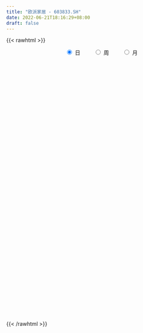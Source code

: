 ```yaml
---
title: "欧派家居 - 603833.SH"
date: 2022-06-21T18:16:29+08:00
draft: false
---
```

{{< rawhtml >}}
    <div style="text-align: center">
        <label style="padding: 1rem;"><input style="margin-right: .5rem" type="radio" name="period" value="D" checked onclick="period_change(this)">日</label>
        <label style="padding: 1rem;"><input style="margin-right: .5rem" type="radio" name="period" value="W" onclick="period_change(this)">周</label>
        <label style="padding: 1rem;"><input style="margin-right: .5rem" type="radio" name="period" value="M" onclick="period_change(this)">月</label>
    </div>
    <div id="chart" style="height: 700px;"></div> 
    <script type="text/javascript">
        const D_v = [11932.4,15565.41,19684.5,21069.4,7678.38,12716.37,14953.21,10357.78,8203.89,12756.01,18834.57,17167.7,13350.58,8948.48,11545.54,14770.79,9137.53,9753.41,10715.36,10220.91,7785.74,15638.05,16811.02,16494.69,19157.31,19738.52,32260.04,20018.36,16166.54,17528.79,24250.61,23471.47,27197.64,19449.78,31207.02,24823.21,40426.61,44012.15,36492.07,29784.29,19227.11,20374.92,15690.17,13378.16,23340.56,37662.48,43508.89,20445.16,13353.78,37831.95,42850.87,21284.54,16872.98,26932.08,27503.28,17952.91,12195.99,28771.15,18592.88,21352.34,13554.38,17250.26,10737.08,15893.96,24564.27,26004.05,20723.18,17303.78,15348.76,23022.67,26071.35,33103.2,39594.4,29271.64,39079.33,18808.43,26910.16,20077.4,29258.99,26249.36,17556.91,24486.01,11845.41,30226.99,17822.58,8530.47,12984.54,14031.06,23819.83,21468.66,14589.34,20407.86,15282.64,21146.62,10256.32,19685.39,12171.53,7438.51,10644.5,19039.14,19033.41,26382.03,21660.7,31688.09,20211.04,12799.84,23631.63,14845.87,25804.48,15632.44,13418.91,12867.82,19072.02,18989.02,31883.74,19339.59,21275.69,14740.08,24528.01,16004.4,24220.43,17441.11,11178.43,22906.18,16051.08,12740.55,8294.75,9946.99,7778.37,11501.5,16253.14,17557.58,19086.95,25464.91,16200.98,8907.1,9318.26,11816.9,17031.64,17581.79,26632.14,15588.84,30671.51,29640.8,13768.8,11696.45,17697.39,35834.75,18584.27,23419.77,22594.65,38342.57,31905.86,22845.68,25166.47,31738.76,24447.49,40309.49,15754.32,24569.95,28515.73,34747.05,21798.12,36867.14,36807.92,29816.83,19142.13,28711.87,22711.67,33074.15,32228.86,26681.97,26928.05,22105.18,23854.25,25136.42,23219.88,31157.93,34635.19,41000.8,19799.61,30263.3,31098.06,19506.65,17225.45,27939.52,24028.09,29783.91,24203.11,19396.62,22421.84,15873.25,27587.53,19885.26,27410.17,26041.28,27968.85,25575.34,29715.36,23814.6,24777.29,24493.41,20316.06,17897.32,20359.54,11411.36,22758.37,17295.17,20115.7,13749.8,18734.03,28487.08,53194.03,36554.09,33759.03,19978.18,16770.02,13575.11,20181.69,12530.91,28349.17,29812.19,19992.4,15839.67,13809.83,38327.06,36320.62,28230.59,17349.51,20305.35,25246.28,20715.5,15737.68,33702.25,24718.15,10090.28,18482.37,23508.32,11774.72,18124.98,18253.41,17500.29,28696.76,25272.05,26399.74,19599.61,15315.26,11822.08,12944.65,24070.48,25188.24,18436.97,14212.01,13864.83,12461.72,13381.64,19007.67,34453.11,25327.72,27718.02,13578.67,12662.96,13472.29,36216.73,28634.38,21234.05,26999.56,23778.71,22428.87,26673.24,22776.97,24401.47,23269.2,15128.14,20677.27,18314.59,18893.42,21352.14,18215.54,20062.41,25216.61,22539.08,23781.35,28010.73,41485.41,21974.57,49532.87,49703.31,23586.41,21997.38,18865.51,14034.1,51581.74,58314.7,34809.69,53097.68,25363.51,28280.68,33452.23,16671.08,13946.58,15499.34,15181.35,14082.33,18287.04,24407.59,24127.77,23224.05,23192.58,23171.78,15490.61,15330.74,21122.23,15082.62,12566.73,28851.45,12299.56,10075.09,14295.14,19202.0,15443.87,12638.44,26539.48,30443.39,17396.76,28673.24,33344.61,13012.79,30540.38,14625.39,17930.9,12090.13,7401.83,8863.32,15478.31,11921.55,17297.2,14535.68,15299.91,33961.54,29624.3,20215.96,25188.64,29115.82,35715.75,21976.87,12531.27,14174.69,19258.51,10620.59,10706.85,8914.01,14237.99,24308.81,29262.78,16782.65,11624.68,15156.43,10927.76,15196.49,18071.95,19165.93,10424.1,10795.63,14481.56,18748.29,23486.11,26985.71,18931.63,15221.54,24397.24,53992.29,27137.59,44460.13,28796.98,20845.01,18146.32,14521.98,11490.1,17998.26,16828.95,22820.89,11392.16,14974.71,12064.07,20676.78,18732.43,24951.35,18380.81,17810.71,21951.53,24201.19,28007.61,29180.46,28849.42,15190.6,10625.2,16576.65,15079.27,19737.39,25017.3,20924.52,22188.57,31736.04,11701.2,16818.86,12461.73,13951.08,11799.13,15605.99,17299.91,14308.04,17667.35,10014.31,11980.31,11965.62,6207.07,10998.94,9511.88,11386.72,8035.45,10412.94,10959.45,8005.05,12180.29,19056.26,15446.79,19213.97,12510.72,17131.87,16322.82,21797.03,21596.89,8545.56,11779.14,36072.51,29382.67,24317.53,15593.31,17354.75,12937.68,8834.83,17950.68,16854.89,17564.5,14096.55,15642.75,15197.07,14269.48,24978.88,21471.71,11730.8,15429.27,11377.15,11023.88,16199.33,24659.62,9533.4,11910.63,14449.96,10873.11,14363.48,18252.96,16359.36,15719.42,17086.4,20763.01,39720.79,25420.86,15424.27,20319.87,31741.89,16842.68,17099.15,17732.65,12129.13,14300.67,5970.55,14007.35,7543.11,14192.27,15022.29,16937.56,14906.41,19215.33,23410.62,17360.95,20799.0,16713.54,9798.22,28217.6,33174.46,23935.06,19820.46,18701.9,30754.55,22548.91,11363.31,51475.0,32296.13]
const D_histogram = [0.0,0.0676467236,-0.2720927005,-0.5704989993,-0.7335196493,-0.8837903323,-0.9408729654,-0.8852707271,-0.7650422578,-0.7090599401,-0.6168069103,-0.6858543179,-0.3670810432,-0.0610576639,-0.037390299,0.2421064379,0.3317058435,0.3006573671,0.4304186684,0.3685623294,0.4130063491,0.7562933997,0.8281045254,0.8447233098,1.1111316117,1.2304255996,0.9931825535,0.8981063977,0.7010690797,0.9077046269,0.7079805517,0.830391581,0.4865263902,0.62994647,1.0481354184,-1.3162740203,-2.8835936934,-3.7528127815,-4.2841571967,-4.4557053412,-4.1337029737,-3.5487398329,-3.0263891132,-2.4935679507,-1.9994064965,-1.4410575248,-0.4740690126,0.2118692591,0.6284120533,1.26509695,1.658249604,1.8201267542,1.9475786854,2.1667778342,2.2438963597,2.2662005404,2.1010331734,1.6882148449,1.3594138208,1.0967729528,0.8530449278,0.5777584561,0.3959996369,0.4084848238,0.3247909965,0.6356520139,0.8557030642,0.875162392,0.7990651374,0.5899379375,0.6057150172,0.3550079695,0.4716356661,0.5802929513,0.6896994704,0.6320860234,0.6155951578,0.6862436761,0.8400652335,0.9900910638,0.89149123,0.7097557776,0.3236393896,0.0880239252,-0.2280955033,-0.4990861518,-0.5669034998,-0.5516681751,-0.3416049515,0.1475416295,0.4639930772,0.6468979995,0.7886427948,0.6337088255,0.5337107244,0.5276923598,0.3946202231,0.0424854121,-0.2550069378,-0.1638405805,0.1735438026,0.6599346188,0.6568663938,0.8217582063,0.8905924472,1.006538683,1.0415333439,1.1224126917,1.0293334098,1.0448190666,0.7658645388,0.559659957,0.3817842199,-0.0264281782,-0.3246172564,-0.6848932201,-0.5652208148,-0.3737112427,-0.0410638655,0.1469979176,-0.1454723958,-0.4279917961,-0.6725341273,-1.0129381069,-1.0237688072,-1.0101994465,-1.0078252518,-0.7582156199,-0.7045103996,-0.7065189638,-1.0397607468,-1.2353040988,-1.3595543005,-1.167854815,-1.0209987924,-0.8884758571,-0.6785994189,-0.5579682125,-0.348354643,-0.2163310625,-0.2880623725,-0.6196562749,-0.9945000847,-0.7791166964,-0.625778258,-0.3615870949,0.2775093438,0.4001436134,0.4380648841,0.5456241517,0.6133679478,0.3608365759,0.1165370304,0.3551687778,-0.0434589471,-0.3782563773,-0.3808556804,0.0937988619,0.1475165474,0.5736999676,0.9614381648,1.5629385204,1.7885235411,2.3529035565,2.4405541807,2.1924393323,1.9741790644,2.0304619686,2.1912563338,2.3964749158,2.4205884431,2.1763507691,1.9989496429,1.6901327376,1.2691638479,1.0134173511,0.4256022733,-0.4413346625,-1.1783060753,-1.8403620068,-2.0789663013,-2.2078587661,-2.2287554734,-2.1355821793,-2.0666553884,-2.1152133819,-1.8413925,-1.9474742896,-2.0621392797,-2.2225272237,-1.9494618627,-1.7234651799,-1.8041997678,-1.7899600062,-1.1684942808,-0.1561409825,0.5909270684,0.9671986855,1.1657142568,0.9257694633,0.7143975712,0.7933156024,1.0954616645,1.3290103191,0.9382286796,0.8330742042,1.1537042275,1.2782374814,0.8288012448,0.878570985,1.0209182035,0.3295421225,-0.8578380603,-1.2274257547,-1.5428120199,-1.5048715863,-1.4176158619,-1.399072527,-1.0231578673,-0.5803845523,-0.591120688,-0.8044255921,-0.8221657621,-0.6181612221,-0.6648100106,0.1896649998,0.8400293651,0.8752624775,0.5689646075,0.097184951,-0.4091331536,-1.0551290329,-1.3529046361,-0.660042474,-0.3160131366,-0.2302759666,-0.2567941241,-0.3887105797,-0.4174287287,-0.0363064663,-0.2229412237,-0.1335592057,-0.6139267352,-0.7987700383,-0.4077972086,-0.0973147296,0.006264892,0.1361764065,0.1822979023,0.155199233,-0.2364520865,-0.2030949645,-0.2466992044,-0.2540066414,-0.4099096374,-0.2535347991,-0.3864059598,-0.7144228915,-0.6392176574,-0.1842162001,0.0642055284,0.2114595517,0.2443445242,0.0883926014,-0.3355744659,-0.2791252317,-0.6794844857,-1.0870792655,-1.3081623881,-0.9963594026,-1.1891522679,-1.2903678586,-1.0674761514,-0.8517172675,-0.5904478729,-0.1738812881,-0.0005065502,0.2117402781,0.3856883202,0.5843459702,0.9105515867,1.0748025821,0.905036264,0.2328080151,0.1265772836,0.1066053482,0.6973545937,0.7397818734,0.5641712046,0.7722743554,1.0033579131,1.0302279829,1.8596349217,1.9330797964,2.1779391909,1.6049508078,1.296225999,1.8696366376,1.6706009324,1.2786637475,0.8804541628,0.1895800911,-0.2711451723,-0.550722291,-0.3951615502,-0.6110192121,-0.601519188,-0.3720388054,0.1679340868,0.3390366189,0.3317374556,0.3303087814,0.8373175662,0.6549173064,0.620922292,-0.0140245048,-0.3726497958,-0.6730883161,-0.9803996885,-1.5417087201,-2.0442087259,-2.3256849345,-2.9744291045,-2.8725479626,-2.575951738,-1.9985101885,-1.5981402769,-1.1939984408,-1.0031534354,-0.7003606471,-0.432937051,-0.2721899986,-0.0699638391,0.1905768883,0.2865899633,0.4454634485,0.8354185499,0.6216199388,0.5382452072,0.9150093714,0.6974433046,0.2154573238,-0.2760221182,-0.6940899421,-0.5104076923,-0.4155984083,-0.3320143795,-0.3873645125,-0.4136923706,-0.406743058,-0.3317866095,-0.3118278803,-0.2296733579,0.1601825035,0.683807028,0.8608542561,1.0391739698,1.0731960336,0.9576624114,0.7337568172,0.6191931707,0.6792273733,0.5734140419,0.5063750029,0.2490190482,-0.133207525,-0.2147047567,-0.4641570652,-0.5099081453,-0.4429298331,-0.2707822639,0.4336796845,1.0560679001,1.9755244385,2.3449884162,2.390325638,2.1174681257,1.6942167736,1.2550161528,0.7927968409,0.2632683717,0.3192347587,0.2579695191,0.3262368918,0.4924303772,0.8454610146,1.0986057286,1.1974266521,1.2784029026,1.321890511,1.0328163369,0.7529533296,0.3124908163,0.3623605716,0.6344343358,0.6171724225,0.3236086069,-0.2063419075,-0.706870515,-0.9811425917,-0.9100016854,-0.8480178591,-0.548668351,-0.7825172653,-0.9032004221,-1.0824146414,-1.0426697735,-1.1551248217,-1.2906303223,-1.3367264043,-1.0309489219,-1.0747935544,-1.3291974155,-1.286947833,-1.461370833,-1.6168123181,-1.5340956652,-1.5109913186,-1.2958272407,-1.0739087935,-0.9718143096,-0.8126667174,-0.7735832234,-0.7187799897,-0.5411249405,-0.6008731778,-0.3875520614,-0.0114611705,0.2370013641,0.1040862632,-0.1832810058,-0.417956806,-0.14750291,-0.0190940745,-0.2257204544,-0.6775811524,-1.1353884265,-0.6730597523,-0.167250996,0.1220578678,0.6622758321,0.8155598103,0.6334638741,0.2875508807,-0.1461142328,-0.4974805914,-0.2773801362,0.0206882811,0.3436568186,0.6925982332,1.0398628171,1.195747169,1.0535787551,0.9032320714,0.6948699289,0.9802358964,1.6312578798,1.8443781902,1.625979172,1.2297325934,0.726581991,0.4421602214,0.0260232825,-0.6589604832,-1.0729910643,-1.2100807447,-0.9204994482,-0.4569816315,-0.4195182537,-0.4522705116,-0.5709571908,-0.619196497,-0.4515002404,-0.0713441181,0.361585147,0.6898389841,0.8290434312,0.8118505495,0.7326960047,0.5488996392,0.1598426836,-0.1770164258,-0.233991356,-0.4349376502,-0.1772524292,0.1780149207,0.6232786728,1.1908094691,1.3979058936,1.286550863,0.8955387719,0.3247250801,0.2205063732,-0.1115182716,-0.2578757889,0.1045816424,0.4795359588,0.6603322312,1.376622273,2.1128085961]
const D_fast = [0.0,0.0845584046,-0.3232041948,-0.7642352433,-1.1106358056,-1.4818540718,-1.7741549461,-1.9398703896,-2.0109024848,-2.1321851521,-2.1941338498,-2.434644837,-2.207641823,-1.9168828597,-1.9025630695,-1.5625397232,-1.3900138567,-1.3458979914,-1.1085320229,-1.0782477796,-0.9305521727,-0.3981917721,-0.119354515,0.1084450969,0.6526363016,1.0795366894,1.0905892817,1.2200397254,1.1982696773,1.6318313811,1.609102444,1.9391113684,1.7168777752,2.0177844725,2.6980072755,0.0045293317,-2.2836887648,-4.0911110482,-5.6934947626,-6.9789692423,-7.6903926183,-7.9926144357,-8.2268609943,-8.3174318194,-8.3231219894,-8.1250373989,-7.2765661398,-6.5376605534,-5.9640147458,-5.0110556117,-4.2033405566,-3.586431718,-2.9720851154,-2.2111915081,-1.5730988925,-0.9842445768,-0.6241536504,-0.6149182677,-0.6038658366,-0.5923134664,-0.6227802595,-0.7536271172,-0.8363860271,-0.7217796343,-0.7242757125,-0.2545016916,0.1794751247,0.4177250506,0.5413940803,0.4797513647,0.6469571988,0.4850021435,0.7195387566,0.9732692796,1.2551006663,1.3555087252,1.4929166491,1.7351260863,2.0989639521,2.4965125484,2.6207855221,2.6164890141,2.3112824735,2.0976729904,1.7245296861,1.3287674997,1.1192242767,0.9965425576,1.1212045433,1.6472365317,2.0796862487,2.4243156709,2.7632211649,2.766714402,2.800143982,2.9260487073,2.8916316264,2.5501181685,2.1888740841,2.2390802963,2.6198506301,3.2712251009,3.4323734744,3.8027048385,4.0941871911,4.4617680977,4.7571460946,5.1186286153,5.2828826858,5.5595731093,5.4720847162,5.4057951237,5.3233654415,4.9085459989,4.5292026066,3.9977033378,3.9760705394,4.0741523009,4.3965337117,4.6213449742,4.2925065619,3.9029892125,3.4903133495,2.8966748431,2.629901941,2.3909214401,2.1413393218,2.2013950488,2.0789726692,1.9003343641,1.3071523944,0.8027830176,0.3386442408,0.2383800226,0.1299863471,0.0403903181,0.0806169015,0.0617560549,0.1842809636,0.2622217785,0.1184748753,-0.3680330958,-0.9915019268,-0.9708977126,-0.9740038387,-0.8002094492,-0.0917356746,0.1309344984,0.27837199,0.5223372956,0.7434230786,0.5811008508,0.3659355628,0.6933595046,0.283867043,-0.1454944816,-0.2433077047,0.254796553,0.3453933754,0.9150017875,1.5430995259,2.5353345116,3.2080504175,4.360656322,5.0584454914,5.3584404761,5.6337249743,6.1976233706,6.9062318193,7.7105691303,8.3398297684,8.6396797866,8.9620160712,9.0757323503,8.9720544225,8.9696622634,8.488247754,7.5109771526,6.479429221,5.3572827877,4.5989369179,3.9180797616,3.339994186,2.8992719352,2.451534879,1.8741735401,1.6876462969,1.0946959349,0.4644961249,-0.251523625,-0.4658237297,-0.6706933418,-1.2024778717,-1.6357281116,-1.3063859565,-0.3330679038,0.5617319142,1.1798032028,1.6697473382,1.6612449106,1.6284724113,1.9057193431,2.4817308213,3.0475320556,2.8913075861,2.9944216617,3.6034777419,4.0475703661,3.8053344407,4.0747469272,4.4723236966,3.8633331462,2.4614934484,1.7850493153,1.0839600451,0.7456825821,0.478534341,0.1473095442,0.2674347371,0.565111914,0.4065956063,-0.0078156958,-0.2310973064,-0.1816330718,-0.394484363,0.5074068973,1.3677786038,1.6218273357,1.4577706175,1.0102871988,0.4016858058,-0.5080923318,-1.1440940939,-0.6162425504,-0.3512164972,-0.3230483188,-0.4137650072,-0.6428591078,-0.775934439,-0.4038887931,-0.6462588564,-0.5902666399,-1.2241158532,-1.6086516659,-1.3196281383,-1.0334743417,-0.9283284971,-0.764372881,-0.6726769096,-0.6609757707,-1.1117401117,-1.129156731,-1.2344357719,-1.3052448692,-1.5636252746,-1.4706341361,-1.7001067867,-2.2067294413,-2.2913286215,-1.8823812143,-1.6179081037,-1.4177891924,-1.3238180888,-1.4576718614,-1.9655325451,-1.9788646188,-2.5490949942,-3.2284595904,-3.7765833101,-3.7138701752,-4.2039511075,-4.6277586628,-4.6717359935,-4.6689064265,-4.5552490001,-4.1821527373,-4.008904637,-3.7437227392,-3.473352617,-3.1286084744,-2.5747649613,-2.1418133204,-2.0853205725,-2.6993468175,-2.7739332282,-2.7672538265,-2.0021659325,-1.7747931845,-1.8093610522,-1.4081893126,-0.9262662766,-0.641839211,0.6524764581,1.209191282,1.9985354742,1.8267847931,1.8421164841,2.882936282,3.10155081,3.0292795619,2.8511835179,2.207704469,1.6791929125,1.261935221,1.3187055742,0.9500931094,0.8092133365,0.9456840178,1.5276404316,1.7835021185,1.8591373191,1.9402858402,2.6566240166,2.6379530834,2.759188642,2.120735719,1.6689479791,1.2002373797,0.6478260852,-0.2989101265,-1.3124623137,-2.175359756,-3.5677112021,-4.1839670508,-4.5313587607,-4.4535447584,-4.452709916,-4.34706769,-4.4070110436,-4.279308417,-4.1201190836,-4.027419531,-3.8426843312,-3.5344993818,-3.3668388159,-3.0965994686,-2.4977897297,-2.5561833561,-2.5049967859,-1.8994802788,-1.9426855195,-2.3708071693,-2.9312921409,-3.5228824503,-3.4668021236,-3.4758924416,-3.4753120077,-3.6275032688,-3.7572542196,-3.8519906715,-3.8599808753,-3.9179791163,-3.8932429334,-3.4633414461,-2.7687651646,-2.3765043724,-1.9383911663,-1.6360700941,-1.5121881134,-1.5526545033,-1.5124198572,-1.2825788112,-1.2450386321,-1.1854839205,-1.3805851131,-1.7961135676,-1.9312869884,-2.2967785633,-2.4700066796,-2.5137608257,-2.4093088225,-1.596426953,-0.7100217624,0.7033158857,1.6590269674,2.3019455987,2.5584551179,2.5587579592,2.4333113766,2.1692912749,1.7055798986,1.8413549753,1.8445821154,1.9944087111,2.2837097908,2.8481056818,3.3759018279,3.7740794145,4.1746563907,4.5486166269,4.5177465369,4.4261218621,4.0637820529,4.204241951,4.6349242991,4.7719554915,4.5592938276,3.9777578364,3.3005116002,2.7809538755,2.6245943604,2.474573722,2.6367561423,2.2072779117,1.8607946493,1.4109767697,1.1900541943,0.7888179407,0.3306548594,-0.0496228237,-0.0015825717,-0.3141255928,-0.9008288078,-1.1803161835,-1.7200818917,-2.2797264564,-2.5805337198,-2.9351772029,-3.0439699352,-3.0905286863,-3.2313877797,-3.2754068669,-3.4297191788,-3.5546109426,-3.5122371285,-3.7222036602,-3.6057705592,-3.2325449609,-2.9248320852,-3.0317256204,-3.3649131409,-3.7040781425,-3.470499974,-3.3468646572,-3.6099211507,-4.2311771368,-4.9728315175,-4.6787677814,-4.2147717741,-3.8949484434,-3.1891615211,-2.8319875902,-2.8557175579,-3.1297428311,-3.5999365029,-4.0756730092,-3.9249175882,-3.6216771006,-3.2127943585,-2.6907033855,-2.0834730974,-1.6286519532,-1.5074256784,-1.4319643442,-1.4666090044,-0.9361840629,0.1226523905,0.7968672485,0.9849630232,0.8961495929,0.5746444884,0.4007627741,-0.0088683442,-0.8585922307,-1.5408705779,-1.9804804444,-1.92102401,-1.5717516012,-1.6391677868,-1.7849876726,-2.0464136495,-2.2494520799,-2.1946308834,-1.8323107906,-1.3089852388,-0.8082716556,-0.4618063508,-0.2760365951,-0.1720171388,-0.2185885944,-0.5676848791,-0.948798095,-1.0642708642,-1.373951571,-1.1605794573,-0.7608083772,-0.1597249569,0.7055082067,1.2620811046,1.4723637898,1.3052363917,0.8156039699,0.7665118563,0.4066076436,0.195781179,0.5843840209,1.0792223271,1.4251016572,2.4855472673,3.7499357395]
const D_slow = [0.0,0.0169116809,-0.0511114942,-0.193736244,-0.3771161564,-0.5980637394,-0.8332819808,-1.0545996625,-1.245860227,-1.423125212,-1.5773269396,-1.7487905191,-1.8405607799,-1.8558251958,-1.8651727706,-1.8046461611,-1.7217197002,-1.6465553584,-1.5389506913,-1.446810109,-1.3435585217,-1.1544851718,-0.9474590404,-0.736278213,-0.4584953101,-0.1508889102,0.0974067282,0.3219333276,0.4972005976,0.7241267543,0.9011218922,1.1087197875,1.230351385,1.3878380025,1.6498718571,1.320803352,0.5999049287,-0.3382982667,-1.4093375659,-2.5232639012,-3.5566896446,-4.4438746028,-5.2004718811,-5.8238638688,-6.3237154929,-6.6839798741,-6.8024971272,-6.7495298125,-6.5924267991,-6.2761525617,-5.8615901606,-5.4065584721,-4.9196638008,-4.3779693422,-3.8169952523,-3.2504451172,-2.7251868238,-2.3031331126,-1.9632796574,-1.6890864192,-1.4758251873,-1.3313855732,-1.232385664,-1.1302644581,-1.049066709,-0.8901537055,-0.6762279394,-0.4574373414,-0.2576710571,-0.1101865727,0.0412421816,0.129994174,0.2479030905,0.3929763283,0.5654011959,0.7234227018,0.8773214912,1.0488824102,1.2588987186,1.5064214846,1.7292942921,1.9067332365,1.9876430839,2.0096490652,1.9526251894,1.8278536514,1.6861277765,1.5482107327,1.4628094948,1.4996949022,1.6156931715,1.7774176714,1.9745783701,2.1330055765,2.2664332576,2.3983563475,2.4970114033,2.5076327563,2.4438810219,2.4029208768,2.4463068274,2.6112904821,2.7755070806,2.9809466321,3.2035947439,3.4552294147,3.7156127507,3.9962159236,4.253549276,4.5147540427,4.7062201774,4.8461351666,4.9415812216,4.9349741771,4.853819863,4.6825965579,4.5412913542,4.4478635436,4.4375975772,4.4743470566,4.4379789576,4.3309810086,4.1628474768,3.90961295,3.6536707482,3.4011208866,3.1491645736,2.9596106687,2.7834830688,2.6068533278,2.3469131411,2.0380871164,1.6981985413,1.4062348376,1.1509851395,0.9288661752,0.7592163205,0.6197242673,0.5326356066,0.478552841,0.4065372479,0.2516231791,0.0029981579,-0.1917810162,-0.3482255807,-0.4386223544,-0.3692450184,-0.2692091151,-0.159692894,-0.0232868561,0.1300551308,0.2202642748,0.2493985324,0.3381907269,0.3273259901,0.2327618958,0.1375479757,0.1609976911,0.197876828,0.3413018199,0.5816613611,0.9723959912,1.4195268765,2.0077527656,2.6178913107,3.1660011438,3.6595459099,4.167161402,4.7149754855,5.3140942145,5.9192413252,6.4633290175,6.9630664282,7.3855996126,7.7028905746,7.9562449124,8.0626454807,7.9523118151,7.6577352963,7.1976447946,6.6779032192,6.1259385277,5.5687496594,5.0348541145,4.5181902674,3.989386922,3.529038797,3.0421702246,2.5266354046,1.9710035987,1.483638133,1.0527718381,0.6017218961,0.1542318946,-0.1378916756,-0.1769269213,-0.0291951542,0.2126045172,0.5040330814,0.7354754472,0.91407484,1.1124037406,1.3862691568,1.7185217365,1.9530789065,2.1613474575,2.4497735144,2.7693328847,2.9765331959,3.1961759422,3.4514054931,3.5337910237,3.3193315086,3.01247507,2.626772065,2.2505541684,1.8961502029,1.5463820712,1.2905926044,1.1454964663,0.9977162943,0.7966098963,0.5910684557,0.4365281502,0.2703256476,0.3177418975,0.5277492388,0.7465648582,0.88880601,0.9131022478,0.8108189594,0.5470367012,0.2088105421,0.0437999236,-0.0352033605,-0.0927723522,-0.1569708832,-0.2541485281,-0.3585057103,-0.3675823269,-0.4233176328,-0.4567074342,-0.610189118,-0.8098816276,-0.9118309297,-0.9361596121,-0.9345933891,-0.9005492875,-0.8549748119,-0.8161750037,-0.8752880253,-0.9260617664,-0.9877365675,-1.0512382278,-1.1537156372,-1.217099337,-1.3137008269,-1.4923065498,-1.6521109641,-1.6981650142,-1.6821136321,-1.6292487441,-1.5681626131,-1.5460644627,-1.6299580792,-1.6997393871,-1.8696105086,-2.1413803249,-2.468420922,-2.7175107726,-3.0147988396,-3.3373908042,-3.6042598421,-3.817189159,-3.9648011272,-4.0082714492,-4.0083980868,-3.9554630173,-3.8590409372,-3.7129544447,-3.485316548,-3.2166159025,-2.9903568365,-2.9321548327,-2.9005105118,-2.8738591747,-2.6995205263,-2.5145750579,-2.3735322568,-2.1804636679,-1.9296241897,-1.6720671939,-1.2071584635,-0.7238885144,-0.1794037167,0.2218339853,0.545890485,1.0132996444,1.4309498775,1.7506158144,1.9707293551,2.0181243779,1.9503380848,1.812657512,1.7138671245,1.5611123215,1.4107325245,1.3177228231,1.3597063448,1.4444654996,1.5273998635,1.6099770588,1.8193064504,1.983035777,2.13826635,2.1347602238,2.0415977748,1.8733256958,1.6282257737,1.2427985936,0.7317464122,0.1503251785,-0.5932820976,-1.3114190882,-1.9554070227,-2.4550345699,-2.8545696391,-3.1530692493,-3.4038576081,-3.5789477699,-3.6871820327,-3.7552295323,-3.7727204921,-3.72507627,-3.6534287792,-3.5420629171,-3.3332082796,-3.1778032949,-3.0432419931,-2.8144896502,-2.6401288241,-2.5862644931,-2.6552700227,-2.8287925082,-2.9563944313,-3.0602940333,-3.1432976282,-3.2401387563,-3.343561849,-3.4452476135,-3.5281942659,-3.6061512359,-3.6635695754,-3.6235239496,-3.4525721926,-3.2373586285,-2.9775651361,-2.7092661277,-2.4698505248,-2.2864113205,-2.1316130279,-1.9618061845,-1.818452674,-1.6918589233,-1.6296041613,-1.6629060425,-1.7165822317,-1.832621498,-1.9600985343,-2.0708309926,-2.1385265586,-2.0301066375,-1.7660896625,-1.2722085528,-0.6859614488,-0.0883800393,0.4409869921,0.8645411855,1.1782952238,1.376494434,1.4423115269,1.5221202166,1.5866125963,1.6681718193,1.7912794136,2.0026446672,2.2772960994,2.5766527624,2.8962534881,3.2267261158,3.4849302,3.6731685325,3.7512912365,3.8418813794,4.0004899634,4.154783069,4.2356852207,4.1840997439,4.0073821151,3.7620964672,3.5345960458,3.3225915811,3.1854244933,2.989795177,2.7639950714,2.4933914111,2.2327239677,1.9439427623,1.6212851817,1.2871035807,1.0293663502,0.7606679616,0.4283686077,0.1066316495,-0.2587110588,-0.6629141383,-1.0464380546,-1.4241858843,-1.7481426944,-2.0166198928,-2.2595734702,-2.4627401495,-2.6561359554,-2.8358309528,-2.971112188,-3.1213304824,-3.2182184978,-3.2210837904,-3.1618334494,-3.1358118836,-3.181632135,-3.2861213365,-3.322997064,-3.3277705827,-3.3842006963,-3.5535959844,-3.837443091,-4.0057080291,-4.0475207781,-4.0170063112,-3.8514373531,-3.6475474005,-3.489181432,-3.4172937118,-3.45382227,-3.5781924179,-3.6475374519,-3.6423653817,-3.556451177,-3.3833016187,-3.1233359145,-2.8243991222,-2.5610044334,-2.3351964156,-2.1614789334,-1.9164199593,-1.5086054893,-1.0475109418,-0.6410161488,-0.3335830004,-0.1519375027,-0.0413974473,-0.0348916267,-0.1996317475,-0.4678795136,-0.7703996997,-1.0005245618,-1.1147699697,-1.2196495331,-1.332717161,-1.4754564587,-1.630255583,-1.743130643,-1.7609666726,-1.6705703858,-1.4981106398,-1.290849782,-1.0878871446,-0.9047131434,-0.7674882336,-0.7275275627,-0.7717816692,-0.8302795082,-0.9390139208,-0.9833270281,-0.9388232979,-0.7830036297,-0.4853012624,-0.135824789,0.1858129267,0.4096976197,0.4908788898,0.5460054831,0.5181259152,0.4536569679,0.4798023785,0.5996863682,0.764769426,1.1089249943,1.6371271433]
const D_data = [['2020-05-29', 118.0, 121.06, 116.43, 121.06],['2020-06-01', 120.0, 122.12, 119.75, 123.8],['2020-06-02', 122.98, 116.19, 116.06, 122.98],['2020-06-03', 116.3, 114.62, 112.99, 117.2],['2020-06-04', 115.2, 114.5, 113.31, 116.75],['2020-06-05', 114.5, 113.09, 111.93, 115.47],['2020-06-08', 114.0, 112.86, 112.56, 115.47],['2020-06-09', 112.87, 113.4, 111.14, 114.39],['2020-06-10', 112.74, 113.86, 112.57, 114.27],['2020-06-11', 114.35, 112.75, 111.9, 115.88],['2020-06-12', 111.66, 112.86, 109.0, 113.96],['2020-06-15', 111.25, 110.14, 109.49, 112.75],['2020-06-16', 110.8, 115.0, 110.69, 115.0],['2020-06-17', 115.0, 116.1, 113.67, 116.27],['2020-06-18', 116.15, 113.15, 112.87, 116.4],['2020-06-19', 113.69, 117.0, 112.97, 118.5],['2020-06-22', 117.08, 115.6, 114.95, 118.28],['2020-06-23', 114.99, 114.26, 113.89, 115.52],['2020-06-24', 114.3, 116.61, 114.27, 118.53],['2020-06-29', 115.95, 114.5, 114.01, 116.61],['2020-06-30', 115.06, 115.9, 114.0, 116.49],['2020-07-01', 115.92, 120.99, 115.13, 121.5],['2020-07-02', 120.35, 119.2, 118.08, 121.69],['2020-07-03', 120.13, 119.3, 119.0, 122.68],['2020-07-06', 120.5, 123.9, 119.53, 124.68],['2020-07-07', 123.04, 124.0, 123.04, 126.75],['2020-07-08', 123.2, 120.1, 119.5, 123.84],['2020-07-09', 120.01, 121.77, 120.0, 123.1],['2020-07-10', 121.77, 120.4, 120.18, 123.55],['2020-07-13', 120.39, 126.22, 120.11, 126.66],['2020-07-14', 126.59, 121.91, 119.11, 126.59],['2020-07-15', 123.29, 126.5, 123.0, 128.5],['2020-07-16', 126.6, 120.75, 120.12, 131.98],['2020-07-17', 121.52, 126.95, 121.01, 127.98],['2020-07-20', 126.95, 132.81, 126.11, 136.02],['2020-07-21', 95.61, 92.75, 92.4, 95.7],['2020-07-22', 91.12, 90.52, 89.04, 92.6],['2020-07-23', 90.52, 90.01, 87.21, 91.37],['2020-07-24', 89.89, 87.09, 86.0, 90.66],['2020-07-27', 87.29, 85.9, 84.5, 88.47],['2020-07-28', 85.9, 88.61, 85.89, 88.88],['2020-07-29', 88.6, 90.71, 87.98, 91.9],['2020-07-30', 91.5, 89.6, 89.0, 92.0],['2020-07-31', 88.81, 89.59, 88.16, 90.98],['2020-08-03', 89.93, 89.22, 88.4, 90.35],['2020-08-04', 89.83, 90.57, 88.6, 93.1],['2020-08-05', 91.2, 98.1, 89.69, 98.88],['2020-08-06', 98.2, 97.99, 96.23, 99.5],['2020-08-07', 97.9, 96.99, 95.35, 99.5],['2020-08-10', 98.0, 102.45, 96.52, 105.0],['2020-08-11', 102.8, 102.5, 100.68, 107.86],['2020-08-12', 102.0, 101.7, 98.5, 104.45],['2020-08-13', 101.58, 102.83, 99.48, 103.98],['2020-08-14', 102.6, 105.91, 102.6, 108.5],['2020-08-17', 107.0, 106.12, 105.51, 109.99],['2020-08-18', 105.95, 107.01, 104.99, 109.93],['2020-08-19', 105.01, 105.6, 104.5, 107.5],['2020-08-20', 105.41, 102.09, 101.11, 107.27],['2020-08-21', 101.91, 102.05, 100.95, 103.6],['2020-08-24', 101.55, 102.0, 101.0, 104.56],['2020-08-25', 101.5, 101.42, 100.88, 103.5],['2020-08-26', 101.3, 99.99, 99.8, 102.68],['2020-08-27', 99.9, 100.13, 99.5, 101.45],['2020-08-28', 101.34, 102.26, 100.13, 102.88],['2020-08-31', 104.49, 101.0, 99.98, 104.99],['2020-09-01', 100.78, 106.81, 100.51, 106.99],['2020-09-02', 106.9, 107.6, 105.84, 108.9],['2020-09-03', 107.45, 106.35, 105.02, 107.89],['2020-09-04', 103.88, 105.62, 103.18, 106.42],['2020-09-07', 105.78, 103.71, 102.87, 107.48],['2020-09-08', 104.52, 106.48, 102.85, 107.13],['2020-09-09', 104.7, 102.9, 101.5, 106.02],['2020-09-10', 102.9, 107.5, 102.9, 110.99],['2020-09-11', 108.5, 108.48, 105.8, 109.95],['2020-09-14', 108.55, 109.66, 106.9, 114.6],['2020-09-15', 109.0, 108.33, 107.3, 110.88],['2020-09-16', 107.5, 109.26, 107.01, 110.66],['2020-09-17', 108.85, 111.16, 108.3, 112.5],['2020-09-18', 111.16, 113.59, 110.61, 116.19],['2020-09-21', 115.0, 115.3, 112.33, 117.48],['2020-09-22', 113.83, 113.31, 111.6, 114.5],['2020-09-23', 113.64, 112.41, 110.0, 115.19],['2020-09-24', 112.0, 109.0, 108.37, 112.0],['2020-09-25', 108.24, 109.65, 103.33, 110.0],['2020-09-28', 109.14, 107.37, 106.95, 110.79],['2020-09-29', 108.98, 106.32, 106.22, 109.49],['2020-09-30', 106.06, 107.77, 105.07, 108.7],['2020-10-09', 110.0, 108.45, 105.88, 110.0],['2020-10-12', 108.0, 111.36, 107.38, 111.98],['2020-10-13', 111.01, 116.89, 110.21, 117.98],['2020-10-14', 117.49, 117.38, 116.06, 118.88],['2020-10-15', 118.37, 117.75, 116.3, 120.76],['2020-10-16', 117.56, 118.96, 116.15, 119.79],['2020-10-19', 119.0, 116.07, 115.0, 119.0],['2020-10-20', 114.87, 116.85, 114.87, 117.8],['2020-10-21', 118.03, 118.5, 114.6, 118.87],['2020-10-22', 118.5, 117.25, 115.6, 119.15],['2020-10-23', 117.08, 113.72, 113.67, 117.98],['2020-10-26', 113.81, 112.91, 111.3, 113.81],['2020-10-27', 114.3, 117.4, 112.04, 118.0],['2020-10-28', 117.87, 122.0, 116.55, 122.0],['2020-10-29', 119.9, 126.8, 119.0, 127.15],['2020-10-30', 129.34, 122.89, 121.99, 130.25],['2020-11-02', 124.75, 126.44, 123.15, 129.88],['2020-11-03', 127.5, 127.0, 125.68, 129.3],['2020-11-04', 126.44, 129.33, 126.44, 130.68],['2020-11-05', 129.33, 130.06, 127.0, 131.0],['2020-11-06', 129.25, 132.37, 128.21, 132.48],['2020-11-09', 132.4, 131.61, 127.38, 134.0],['2020-11-10', 130.0, 134.22, 128.51, 134.5],['2020-11-11', 133.32, 131.2, 130.5, 135.45],['2020-11-12', 131.3, 132.01, 130.7, 133.69],['2020-11-13', 132.53, 132.4, 131.3, 135.38],['2020-11-16', 132.14, 128.77, 128.0, 134.45],['2020-11-17', 128.39, 128.79, 126.8, 132.2],['2020-11-18', 130.86, 126.5, 124.0, 130.86],['2020-11-19', 127.73, 132.02, 124.3, 132.65],['2020-11-20', 131.8, 134.03, 130.58, 134.67],['2020-11-23', 134.46, 137.69, 133.06, 138.04],['2020-11-24', 137.69, 137.97, 135.59, 139.0],['2020-11-25', 138.99, 132.3, 131.0, 139.0],['2020-11-26', 132.31, 131.26, 129.31, 133.8],['2020-11-27', 131.0, 130.47, 128.99, 131.98],['2020-11-30', 130.47, 127.58, 125.1, 131.02],['2020-12-01', 128.5, 130.48, 128.0, 131.0],['2020-12-02', 130.48, 130.48, 128.2, 131.59],['2020-12-03', 130.11, 130.04, 129.18, 131.45],['2020-12-04', 130.3, 133.55, 129.49, 133.55],['2020-12-07', 133.0, 131.74, 130.7, 134.23],['2020-12-08', 131.01, 131.0, 128.55, 132.04],['2020-12-09', 130.0, 125.59, 125.59, 131.47],['2020-12-10', 125.5, 125.28, 123.5, 126.6],['2020-12-11', 125.28, 124.53, 123.0, 128.48],['2020-12-14', 125.2, 127.88, 122.54, 128.57],['2020-12-15', 128.88, 127.54, 126.61, 129.96],['2020-12-16', 128.52, 127.5, 127.0, 129.97],['2020-12-17', 127.39, 128.89, 127.29, 129.77],['2020-12-18', 128.8, 128.27, 127.0, 130.22],['2020-12-21', 127.12, 130.0, 124.88, 130.3],['2020-12-22', 130.48, 129.8, 129.01, 133.75],['2020-12-23', 129.34, 127.27, 124.62, 131.47],['2020-12-24', 126.36, 122.6, 122.32, 128.3],['2020-12-25', 123.0, 119.51, 117.64, 123.69],['2020-12-28', 119.08, 125.75, 119.0, 126.98],['2020-12-29', 124.7, 125.37, 124.32, 127.49],['2020-12-30', 126.25, 127.44, 125.37, 128.88],['2020-12-31', 128.8, 134.5, 127.52, 135.19],['2021-01-04', 136.66, 130.32, 128.55, 136.66],['2021-01-05', 130.0, 130.0, 128.42, 131.8],['2021-01-06', 132.0, 131.65, 128.92, 133.49],['2021-01-07', 132.07, 132.1, 130.65, 134.52],['2021-01-08', 133.4, 128.0, 126.4, 134.39],['2021-01-11', 128.03, 126.98, 125.8, 130.31],['2021-01-12', 127.68, 133.25, 124.91, 134.0],['2021-01-13', 133.69, 125.0, 123.6, 133.69],['2021-01-14', 125.01, 123.68, 118.5, 125.77],['2021-01-15', 122.37, 126.65, 121.13, 127.65],['2021-01-18', 126.68, 133.82, 122.22, 135.26],['2021-01-19', 133.99, 130.1, 129.7, 135.0],['2021-01-20', 130.2, 136.4, 129.14, 138.2],['2021-01-21', 137.0, 138.81, 133.75, 139.42],['2021-01-22', 139.59, 145.3, 139.5, 145.45],['2021-01-25', 145.2, 144.35, 143.33, 148.07],['2021-01-26', 149.76, 152.65, 148.0, 154.99],['2021-01-27', 152.01, 150.7, 149.38, 159.55],['2021-01-28', 150.34, 148.33, 147.33, 156.55],['2021-01-29', 149.81, 149.6, 147.82, 152.8],['2021-02-01', 149.6, 154.77, 149.5, 157.0],['2021-02-02', 155.2, 159.0, 153.0, 160.89],['2021-02-03', 159.0, 163.11, 157.0, 166.66],['2021-02-04', 163.32, 164.2, 162.0, 168.5],['2021-02-05', 166.0, 162.97, 162.0, 170.0],['2021-02-08', 161.28, 165.3, 161.11, 169.32],['2021-02-09', 166.93, 164.84, 163.5, 169.0],['2021-02-10', 166.19, 163.72, 162.79, 168.38],['2021-02-18', 164.99, 165.99, 161.47, 167.63],['2021-02-19', 163.56, 161.26, 158.06, 165.48],['2021-02-22', 158.03, 154.95, 151.13, 158.6],['2021-02-23', 152.51, 152.69, 150.68, 155.99],['2021-02-24', 153.0, 149.68, 147.77, 154.22],['2021-02-25', 151.0, 151.96, 147.7, 155.0],['2021-02-26', 148.7, 151.53, 145.0, 153.0],['2021-03-01', 148.87, 151.53, 145.0, 152.76],['2021-03-02', 151.31, 152.16, 149.31, 154.66],['2021-03-03', 150.3, 151.29, 147.7, 153.58],['2021-03-04', 150.8, 148.8, 145.1, 150.98],['2021-03-05', 145.0, 152.4, 145.0, 152.66],['2021-03-08', 152.36, 147.04, 147.0, 155.36],['2021-03-09', 146.95, 145.12, 143.0, 148.77],['2021-03-10', 145.96, 142.4, 141.19, 150.0],['2021-03-11', 144.56, 146.71, 142.53, 146.98],['2021-03-12', 146.5, 146.18, 143.7, 148.6],['2021-03-15', 144.0, 141.43, 139.8, 147.54],['2021-03-16', 140.58, 141.05, 138.5, 141.88],['2021-03-17', 142.86, 149.2, 141.34, 150.88],['2021-03-18', 150.38, 157.98, 149.53, 160.5],['2021-03-19', 154.98, 159.59, 153.58, 163.59],['2021-03-22', 160.51, 158.63, 151.7, 162.38],['2021-03-23', 158.9, 158.87, 156.5, 161.5],['2021-03-24', 157.93, 154.19, 152.88, 159.99],['2021-03-25', 153.0, 154.1, 150.42, 154.96],['2021-03-26', 154.5, 158.13, 154.48, 159.5],['2021-03-29', 159.17, 162.9, 158.74, 163.51],['2021-03-30', 162.68, 164.69, 161.0, 167.5],['2021-03-31', 163.42, 157.61, 157.5, 163.42],['2021-04-01', 160.0, 160.85, 159.16, 163.84],['2021-04-02', 162.52, 167.9, 159.62, 171.28],['2021-04-06', 168.5, 168.0, 161.3, 169.0],['2021-04-07', 166.14, 161.18, 158.0, 167.5],['2021-04-08', 161.59, 167.48, 159.69, 168.6],['2021-04-09', 168.32, 170.4, 165.18, 171.96],['2021-04-12', 170.39, 159.5, 158.0, 174.38],['2021-04-13', 157.36, 148.46, 147.8, 161.5],['2021-04-14', 149.51, 154.1, 149.51, 157.74],['2021-04-15', 152.71, 152.21, 146.84, 154.26],['2021-04-16', 153.0, 155.01, 149.0, 155.66],['2021-04-19', 155.32, 155.09, 152.5, 156.08],['2021-04-20', 155.0, 153.63, 152.98, 157.48],['2021-04-21', 153.99, 158.41, 153.99, 160.0],['2021-04-22', 161.11, 161.0, 155.2, 161.88],['2021-04-23', 162.48, 156.17, 154.26, 163.0],['2021-04-26', 159.0, 152.59, 151.06, 160.68],['2021-04-27', 151.19, 153.86, 149.75, 155.63],['2021-04-28', 153.22, 156.64, 153.22, 157.5],['2021-04-29', 157.33, 153.46, 152.55, 158.98],['2021-04-30', 155.0, 166.8, 154.0, 168.6],['2021-05-06', 167.72, 168.8, 166.55, 172.0],['2021-05-07', 167.67, 163.73, 163.38, 173.0],['2021-05-10', 163.0, 159.41, 158.69, 165.06],['2021-05-11', 156.25, 155.62, 154.01, 158.61],['2021-05-12', 154.99, 152.53, 150.01, 158.65],['2021-05-13', 150.84, 147.16, 145.0, 151.95],['2021-05-14', 148.89, 148.05, 144.35, 151.41],['2021-05-17', 148.0, 160.75, 147.15, 162.81],['2021-05-18', 163.5, 158.8, 156.88, 164.5],['2021-05-19', 159.8, 156.5, 155.88, 161.39],['2021-05-20', 158.65, 155.04, 152.0, 158.99],['2021-05-21', 153.34, 153.0, 148.68, 155.8],['2021-05-24', 151.05, 153.49, 151.05, 156.19],['2021-05-25', 153.91, 159.35, 152.1, 159.88],['2021-05-26', 157.37, 152.6, 152.2, 159.34],['2021-05-27', 152.26, 155.59, 150.1, 155.59],['2021-05-28', 153.11, 147.01, 146.77, 153.11],['2021-05-31', 147.46, 148.24, 146.0, 150.2],['2021-06-01', 150.35, 155.41, 149.14, 155.81],['2021-06-02', 157.66, 155.97, 153.0, 158.58],['2021-06-03', 157.0, 154.33, 153.5, 158.0],['2021-06-04', 155.88, 155.22, 153.12, 155.88],['2021-06-07', 155.23, 154.65, 154.01, 156.5],['2021-06-08', 155.0, 153.8, 153.11, 159.94],['2021-06-09', 154.9, 147.94, 147.6, 157.8],['2021-06-10', 148.06, 151.99, 147.5, 152.94],['2021-06-11', 151.99, 150.68, 150.63, 154.1],['2021-06-15', 150.91, 150.65, 149.01, 151.99],['2021-06-16', 151.9, 147.92, 145.68, 151.9],['2021-06-17', 147.92, 151.4, 145.55, 151.92],['2021-06-18', 151.39, 147.4, 146.61, 153.5],['2021-06-21', 147.4, 143.06, 139.8, 147.87],['2021-06-22', 144.0, 146.66, 142.65, 149.2],['2021-06-23', 145.61, 152.29, 144.11, 153.0],['2021-06-24', 151.99, 151.32, 149.9, 152.95],['2021-06-25', 149.28, 151.0, 148.29, 151.88],['2021-06-28', 150.68, 150.01, 149.0, 152.5],['2021-06-29', 151.88, 147.22, 144.0, 151.88],['2021-06-30', 147.0, 141.96, 140.0, 147.39],['2021-07-01', 141.39, 146.5, 140.0, 147.19],['2021-07-02', 146.47, 139.2, 139.0, 146.92],['2021-07-05', 140.0, 135.92, 133.0, 140.34],['2021-07-06', 137.67, 135.26, 132.1, 138.0],['2021-07-07', 135.15, 140.89, 133.59, 141.42],['2021-07-08', 141.71, 133.6, 133.38, 142.48],['2021-07-09', 134.74, 132.5, 129.58, 134.74],['2021-07-12', 133.74, 135.45, 130.66, 137.48],['2021-07-13', 135.0, 135.25, 133.54, 137.65],['2021-07-14', 134.71, 135.98, 131.77, 136.36],['2021-07-15', 135.88, 138.89, 134.78, 139.8],['2021-07-16', 141.5, 136.8, 136.06, 141.5],['2021-07-19', 135.27, 137.85, 133.39, 139.0],['2021-07-20', 138.41, 138.1, 134.3, 138.88],['2021-07-21', 137.96, 139.27, 136.0, 139.56],['2021-07-22', 140.27, 142.38, 138.0, 145.11],['2021-07-23', 142.4, 142.0, 140.02, 144.28],['2021-07-26', 142.18, 138.15, 137.25, 142.56],['2021-07-27', 138.18, 129.6, 128.98, 139.88],['2021-07-28', 128.18, 134.31, 126.08, 135.27],['2021-07-29', 134.31, 134.73, 133.14, 136.99],['2021-07-30', 134.25, 143.86, 130.29, 146.02],['2021-08-02', 144.5, 138.91, 129.5, 144.5],['2021-08-03', 138.0, 135.99, 134.52, 139.0],['2021-08-04', 135.99, 141.1, 134.36, 144.0],['2021-08-05', 140.9, 143.0, 138.0, 147.1],['2021-08-06', 140.92, 141.7, 137.15, 142.4],['2021-08-09', 139.3, 155.04, 136.0, 155.87],['2021-08-10', 154.0, 149.4, 144.5, 154.35],['2021-08-11', 148.68, 154.0, 146.02, 157.42],['2021-08-12', 157.5, 144.38, 142.68, 163.2],['2021-08-13', 146.0, 146.52, 144.05, 148.93],['2021-08-16', 144.0, 159.68, 143.81, 160.61],['2021-08-17', 160.0, 152.61, 149.3, 160.0],['2021-08-18', 150.29, 150.0, 145.12, 152.0],['2021-08-19', 148.05, 148.91, 145.66, 150.99],['2021-08-20', 149.7, 143.0, 142.0, 149.7],['2021-08-23', 143.0, 143.01, 141.0, 144.5],['2021-08-24', 143.5, 143.21, 141.1, 145.48],['2021-08-25', 143.21, 148.2, 141.6, 149.06],['2021-08-26', 146.98, 143.21, 139.01, 146.98],['2021-08-27', 142.88, 145.2, 141.0, 148.68],['2021-08-30', 143.54, 148.41, 142.11, 151.94],['2021-08-31', 150.0, 154.5, 147.0, 155.23],['2021-09-01', 153.68, 152.21, 146.02, 154.0],['2021-09-02', 150.0, 150.9, 149.66, 153.95],['2021-09-03', 150.14, 151.44, 146.1, 152.3],['2021-09-06', 151.19, 159.9, 149.29, 161.35],['2021-09-07', 157.8, 153.01, 150.31, 159.11],['2021-09-08', 152.25, 155.09, 150.68, 156.9],['2021-09-09', 155.5, 146.29, 143.23, 155.89],['2021-09-10', 144.64, 147.2, 143.43, 147.48],['2021-09-13', 147.47, 146.0, 142.5, 147.47],['2021-09-14', 145.78, 143.85, 142.3, 148.35],['2021-09-15', 143.99, 137.5, 136.68, 144.79],['2021-09-16', 138.33, 134.05, 133.5, 140.44],['2021-09-17', 134.5, 133.0, 130.47, 134.5],['2021-09-22', 129.5, 123.71, 122.57, 129.5],['2021-09-23', 125.05, 129.15, 123.25, 130.51],['2021-09-24', 129.8, 130.25, 128.04, 131.96],['2021-09-27', 128.62, 133.99, 128.62, 135.9],['2021-09-28', 133.31, 132.6, 129.38, 135.0],['2021-09-29', 129.11, 133.28, 129.1, 134.05],['2021-09-30', 133.68, 130.87, 128.37, 134.79],['2021-10-08', 131.7, 132.43, 128.02, 133.57],['2021-10-11', 133.0, 132.56, 131.06, 134.87],['2021-10-12', 131.6, 131.57, 129.33, 133.45],['2021-10-13', 132.0, 132.4, 130.68, 133.69],['2021-10-14', 131.79, 133.9, 131.34, 134.58],['2021-10-15', 133.67, 132.47, 131.27, 134.83],['2021-10-18', 132.08, 133.73, 128.8, 135.46],['2021-10-19', 134.4, 138.14, 132.5, 140.97],['2021-10-20', 139.0, 131.17, 131.1, 139.0],['2021-10-21', 131.6, 132.02, 129.58, 132.86],['2021-10-22', 132.19, 138.75, 131.4, 142.0],['2021-10-25', 140.16, 131.99, 130.2, 140.16],['2021-10-26', 131.22, 126.77, 126.56, 132.89],['2021-10-27', 126.77, 123.61, 122.01, 126.9],['2021-10-28', 124.99, 121.28, 119.68, 125.5],['2021-10-29', 122.0, 127.29, 121.29, 127.8],['2021-11-01', 128.23, 126.13, 123.67, 128.23],['2021-11-02', 126.12, 125.73, 124.13, 128.38],['2021-11-03', 125.5, 123.32, 122.8, 127.0],['2021-11-04', 123.41, 122.67, 119.9, 123.5],['2021-11-05', 122.0, 122.22, 120.4, 123.5],['2021-11-08', 121.8, 122.5, 120.03, 122.86],['2021-11-09', 122.39, 121.3, 120.2, 122.49],['2021-11-10', 120.8, 121.62, 119.48, 121.77],['2021-11-11', 121.4, 126.21, 121.4, 127.7],['2021-11-12', 126.0, 130.2, 125.8, 131.56],['2021-11-15', 130.98, 127.9, 127.25, 132.19],['2021-11-16', 127.88, 129.2, 127.25, 130.8],['2021-11-17', 129.25, 128.41, 127.26, 130.38],['2021-11-18', 128.0, 126.76, 126.3, 129.5],['2021-11-19', 126.01, 124.82, 123.0, 127.98],['2021-11-22', 125.3, 125.5, 124.01, 129.55],['2021-11-23', 127.0, 127.77, 123.5, 128.0],['2021-11-24', 127.53, 125.8, 124.57, 127.95],['2021-11-25', 126.15, 126.0, 124.5, 127.0],['2021-11-26', 125.22, 122.8, 122.18, 126.2],['2021-11-29', 121.21, 119.31, 119.01, 121.99],['2021-11-30', 119.9, 121.44, 119.37, 123.3],['2021-12-01', 120.0, 117.91, 116.7, 120.89],['2021-12-02', 117.8, 119.0, 117.01, 120.3],['2021-12-03', 117.76, 119.8, 117.27, 119.8],['2021-12-06', 120.45, 121.18, 120.0, 123.32],['2021-12-07', 123.52, 130.0, 121.8, 131.58],['2021-12-08', 132.0, 132.9, 129.02, 133.67],['2021-12-09', 135.0, 141.81, 135.0, 143.1],['2021-12-10', 141.0, 140.01, 136.8, 141.61],['2021-12-13', 139.21, 138.92, 138.0, 143.3],['2021-12-14', 139.03, 136.15, 135.18, 139.58],['2021-12-15', 136.18, 134.0, 132.0, 136.83],['2021-12-16', 134.47, 132.79, 131.38, 134.66],['2021-12-17', 131.5, 131.06, 129.68, 133.0],['2021-12-20', 130.01, 128.15, 127.44, 133.0],['2021-12-21', 128.15, 134.65, 128.01, 136.18],['2021-12-22', 134.42, 133.62, 132.1, 136.36],['2021-12-23', 133.18, 135.73, 132.36, 136.0],['2021-12-24', 137.29, 138.17, 132.7, 139.6],['2021-12-27', 137.47, 142.73, 136.02, 146.5],['2021-12-28', 142.71, 144.21, 139.04, 145.83],['2021-12-29', 142.68, 144.5, 141.0, 147.0],['2021-12-30', 144.98, 146.15, 143.45, 148.73],['2021-12-31', 146.45, 147.5, 143.8, 148.7],['2022-01-04', 147.0, 144.09, 141.19, 147.0],['2022-01-05', 143.82, 143.89, 140.67, 147.0],['2022-01-06', 141.94, 140.88, 137.7, 144.74],['2022-01-07', 140.88, 146.78, 140.09, 147.9],['2022-01-10', 146.3, 151.4, 144.5, 152.0],['2022-01-11', 150.58, 149.55, 147.23, 151.8],['2022-01-12', 148.91, 146.22, 146.09, 149.14],['2022-01-13', 146.5, 141.67, 141.0, 147.2],['2022-01-14', 141.67, 139.46, 138.5, 142.41],['2022-01-17', 138.41, 140.07, 135.5, 145.55],['2022-01-18', 140.5, 143.61, 137.8, 144.03],['2022-01-19', 143.0, 143.64, 141.8, 148.88],['2022-01-20', 144.41, 147.5, 142.8, 151.99],['2022-01-21', 150.89, 140.9, 138.44, 150.89],['2022-01-24', 142.0, 141.09, 138.9, 142.0],['2022-01-25', 140.99, 139.12, 139.0, 143.49],['2022-01-26', 140.93, 140.97, 138.02, 141.32],['2022-01-27', 141.72, 138.28, 137.16, 141.72],['2022-01-28', 138.3, 136.59, 136.31, 140.88],['2022-02-07', 136.6, 136.37, 134.22, 138.0],['2022-02-08', 135.93, 140.7, 134.35, 141.0],['2022-02-09', 140.27, 136.31, 134.23, 142.8],['2022-02-10', 136.88, 131.98, 129.3, 136.88],['2022-02-11', 131.98, 134.11, 130.0, 135.28],['2022-02-14', 133.2, 129.92, 128.99, 133.49],['2022-02-15', 128.22, 127.96, 126.53, 129.52],['2022-02-16', 127.96, 129.36, 127.96, 130.76],['2022-02-17', 130.68, 127.5, 127.01, 130.68],['2022-02-18', 130.0, 129.2, 125.07, 130.06],['2022-02-21', 129.23, 129.25, 128.0, 129.9],['2022-02-22', 129.5, 127.5, 125.5, 129.78],['2022-02-23', 127.34, 127.87, 125.6, 129.01],['2022-02-24', 127.2, 125.9, 124.7, 128.2],['2022-02-25', 126.3, 125.36, 124.79, 127.73],['2022-02-28', 125.36, 126.61, 121.82, 126.61],['2022-03-01', 126.61, 123.06, 122.5, 127.67],['2022-03-02', 123.06, 126.05, 123.0, 127.07],['2022-03-03', 127.0, 129.07, 125.12, 130.56],['2022-03-04', 128.35, 128.8, 125.5, 131.49],['2022-03-07', 127.83, 124.02, 122.86, 128.39],['2022-03-08', 123.73, 120.46, 120.14, 126.5],['2022-03-09', 120.47, 119.0, 113.25, 122.21],['2022-03-10', 120.0, 124.73, 118.2, 127.8],['2022-03-11', 123.23, 123.49, 120.11, 124.8],['2022-03-14', 122.0, 118.5, 118.28, 122.99],['2022-03-15', 117.98, 112.78, 108.04, 118.48],['2022-03-16', 111.33, 108.98, 104.25, 115.0],['2022-03-17', 111.33, 119.24, 110.0, 119.5],['2022-03-18', 119.08, 121.5, 117.5, 122.12],['2022-03-21', 119.5, 120.35, 117.2, 122.68],['2022-03-22', 120.2, 125.5, 118.56, 126.02],['2022-03-23', 124.22, 122.59, 121.3, 124.22],['2022-03-24', 121.44, 118.38, 117.8, 122.47],['2022-03-25', 117.97, 114.77, 114.43, 118.8],['2022-03-28', 113.0, 111.12, 109.85, 113.45],['2022-03-29', 111.72, 109.26, 108.99, 113.67],['2022-03-30', 109.25, 115.24, 109.24, 115.6],['2022-03-31', 114.8, 117.0, 113.18, 119.0],['2022-04-01', 115.83, 118.63, 114.28, 119.5],['2022-04-06', 117.16, 120.7, 116.07, 123.24],['2022-04-07', 120.68, 122.8, 118.67, 125.0],['2022-04-08', 122.15, 122.24, 121.24, 124.38],['2022-04-11', 122.09, 119.06, 118.83, 122.98],['2022-04-12', 120.22, 118.6, 117.15, 122.5],['2022-04-13', 118.8, 117.22, 115.4, 119.44],['2022-04-14', 117.6, 124.0, 117.4, 125.0],['2022-04-15', 124.02, 131.93, 122.78, 133.08],['2022-04-18', 131.0, 130.0, 128.38, 131.9],['2022-04-19', 128.74, 125.85, 125.25, 129.74],['2022-04-20', 126.72, 123.03, 121.3, 126.79],['2022-04-21', 122.0, 120.0, 119.0, 123.48],['2022-04-22', 119.6, 121.06, 117.46, 122.38],['2022-04-25', 119.49, 117.69, 114.44, 122.0],['2022-04-26', 117.39, 111.06, 110.27, 118.0],['2022-04-27', 110.98, 110.73, 107.0, 111.5],['2022-04-28', 110.73, 111.7, 108.01, 112.95],['2022-04-29', 112.0, 116.48, 111.88, 117.99],['2022-05-05', 117.5, 120.0, 112.0, 120.2],['2022-05-06', 117.56, 115.5, 114.12, 117.6],['2022-05-09', 115.5, 114.1, 112.0, 116.2],['2022-05-10', 111.98, 112.0, 110.61, 113.48],['2022-05-11', 111.21, 111.73, 110.0, 115.49],['2022-05-12', 111.8, 114.09, 109.68, 114.49],['2022-05-13', 114.09, 117.78, 114.07, 119.5],['2022-05-16', 118.32, 120.52, 118.32, 123.5],['2022-05-17', 121.29, 121.47, 119.0, 122.23],['2022-05-18', 121.38, 120.78, 119.58, 121.5],['2022-05-19', 119.88, 119.64, 117.29, 120.25],['2022-05-20', 119.55, 119.08, 117.6, 120.22],['2022-05-23', 119.0, 117.45, 117.0, 119.08],['2022-05-24', 117.48, 113.5, 113.29, 118.2],['2022-05-25', 113.52, 112.07, 111.35, 114.0],['2022-05-26', 113.44, 114.23, 111.03, 115.3],['2022-05-27', 114.24, 111.33, 110.68, 115.7],['2022-05-30', 112.48, 116.85, 111.34, 116.85],['2022-05-31', 116.44, 119.6, 114.57, 120.06],['2022-06-01', 120.0, 123.1, 118.5, 123.5],['2022-06-02', 122.47, 128.02, 121.89, 128.18],['2022-06-06', 127.4, 126.6, 123.6, 129.06],['2022-06-07', 126.25, 123.95, 123.11, 126.99],['2022-06-08', 123.38, 120.0, 118.6, 124.3],['2022-06-09', 119.5, 115.69, 115.01, 120.01],['2022-06-10', 115.0, 120.0, 114.05, 120.18],['2022-06-13', 118.0, 116.08, 114.55, 118.99],['2022-06-14', 114.71, 117.03, 114.0, 117.29],['2022-06-15', 116.25, 124.0, 115.61, 126.0],['2022-06-16', 123.08, 126.47, 123.08, 128.0],['2022-06-17', 125.12, 126.1, 124.01, 128.0],['2022-06-20', 128.4, 136.2, 128.4, 138.71],['2022-06-21', 140.04, 141.99, 137.0, 143.58]]
const W_v = [908.5,283709.51,322664.36,175002.09,108445.18,70703.72,101341.14,85383.93,37148.16,86581.7,58498.7,48073.5,34386.74,35456.1,29341.9,31649.54,25770.0,56209.06,30702.57,16572.87,16172.9,27576.5,27953.17,25411.13,14957.37,16202.14,50734.44,34651.99,48982.66,50368.22,49400.26,46259.92,43554.45,32686.03,31151.04,34294.42,19771.06,35847.07,22824.51,31378.84,45991.52,31301.2,46419.98,36421.11,25212.37,14220.26,43767.21,22737.49,25587.32,25218.12,27012.49,9710.17,16419.2,19169.87,28638.48,12838.75,37648.48,25608.24,24799.79,38335.32,30078.28,28665.42,20360.49,31180.64,23376.79,29867.73,30848.39,33536.94,38001.61,52152.55,43122.14,35790.82,36514.59,27559.78,40138.81,47571.83,18108.82,38446.36,42180.25,51580.72,59074.85,33721.96,40440.92,32178.64,26358.68,23059.39,41992.94,30447.11,23739.61,10429.58,26184.38,30843.1,40008.42,45092.5,33243.17,43902.99,52439.33,69602.06,46303.83,72455.22,92542.24,67124.23,75794.27,44014.35,44962.61,15205.33,49944.49,37343.47,41623.27,31865.17,25016.02,23635.6,46601.46,51476.48,44206.71,28860.41,36255.33,27434.97,70627.48,27566.7,45507.54,54146.83,53289.34,58347.85,49274.23,36147.3,41498.51,14090.04,32686.72,42789.92,32219.01,78973.85,68151.61,47305.28,69559.76,49675.14,45681.2,55742.57,119610.93,69606.24,41826.18,52182.72,79834.54,69683.78,116742.96,90780.08,80278.1,102724.14,81024.15,79970.08,146398.03,91591.35,71757.33,33904.7,55307.19,47523.1,59836.74,47913.99,67046.53,59598.79,111437.63,76714.06,65105.46,65783.09,29606.3,66950.41,107340.77,111898.29,176961.06,98454.65,138310.87,145772.42,105016.21,78788.02,103944.04,151063.26,134134.31,110364.68,39337.59,14031.06,95568.33,70698.37,96759.78,103176.47,86795.67,106228.12,93372.38,69939.55,72177.54,71708.15,107505.92,72803.44,138776.01,136104.26,143896.54,144432.14,143408.52,72887.48,48356.3,156856.83,119797.77,111678.73,128893.09,128376.0,92742.65,69894.7,171972.41,91406.9,117781.15,64551.21,99354.32,110501.37,94350.16,98408.74,94852.35,58715.86,113740.48,126557.01,120059.26,96282.62,107385.78,164784.93,128186.71,223167.32,107849.91,96086.08,100409.76,89922.59,71654.54,74379.63,105571.02,14625.39,61764.49,93015.88,139860.47,78561.93,87430.44,69688.01,72939.17,103373.28,178784.23,83001.67,78080.78,100552.08,103340.79,86321.14,119603.82,66732.0,74895.6,50663.82,48799.61,78408.03,85394.17,117145.16,73932.83,76770.35,58181.39,78689.25,61130.58,88181.15,65141.65,101427.86,64140.35,68601.64,80785.9,111838.88,103189.13,83771.13]
const W_histogram = [0.0,1.1487179487,1.1006910658,1.204320248,1.1701890346,0.9671477816,1.2423117482,1.1336930423,0.801038558,1.2963730779,1.3423581027,0.919349111,0.6455743144,0.6428665256,0.1782164913,-0.174856069,-0.4843973919,-1.2624174885,-1.6120268342,-1.73493305,-1.6070697232,-1.3442141745,-1.108933788,-0.77566066,-0.6704481985,-0.6343095186,-0.0381985767,0.4437699582,1.2280559674,1.5459047601,2.2155560336,1.8862059324,1.2040432237,0.7173044054,0.3175838397,0.4463783933,0.596809425,0.4420400196,0.703606879,1.1016816088,1.7514765983,2.3174113259,2.4027181741,1.4607943841,1.9702552717,2.3594721265,1.7681338387,1.4296502122,1.263498221,0.236056651,-0.0321815793,-0.5615649281,-0.9186349449,-1.2202806617,-1.3435108466,-1.4219727663,-1.1108327033,-0.5367293208,-0.3391335977,-0.7227918333,-0.6697957268,-0.7349287842,-0.9813325673,-1.8641826868,-2.9345952154,-3.3252255882,-3.8131099393,-3.8815991772,-4.4393180268,-4.6746466581,-5.2273667077,-4.8353635941,-4.5659401686,-4.3681297639,-4.1843480549,-3.264704289,-2.567248641,-2.6390145627,-2.9163788909,-3.1137974718,-2.4912513681,-1.9126870782,-0.7947935355,-0.3018600235,-0.0260424526,0.5102773508,1.0944432649,1.2134409083,1.1729133979,1.0516332997,1.3821158164,2.0339920776,2.4783609511,2.5920554619,2.7195562884,2.7515691641,2.9270189586,3.290737217,3.4670083423,3.8322043546,4.7538052246,5.319168398,4.9908839636,4.6928823003,3.903778456,3.4647430108,2.3342474677,1.4363117493,0.870251043,0.6158365441,0.4353101456,-0.0580230346,-0.6161247133,-0.9174033123,-0.847096366,-1.002576174,-1.2546776246,-1.486170393,-1.8781238072,-2.1384159684,-1.7105440721,-0.9802799108,0.0566328592,0.5969136996,1.0234232494,1.0852598698,0.5905322561,0.2176349295,-0.0579351435,0.087967243,0.1647213769,-0.397215853,-0.443320269,-1.0114583132,-1.5951875014,-1.9476838822,-1.9510882455,-1.8344477235,-1.3209432491,-0.4230560344,0.2873825277,0.892850494,1.3374853489,1.0327340099,0.5271743368,0.5566765584,0.7323822976,0.2945093544,0.5237188742,-0.1370268436,-1.4591138993,-1.853751956,-2.0723013474,-1.9543417465,-1.3553308776,-0.7645543574,-0.4411003476,0.0466567225,0.2664668349,0.5633880292,1.3500026071,1.2703004728,1.1428393706,1.2684040228,1.2539930431,1.3463037971,1.3961279999,1.7613347982,-0.6607196627,-1.9979852323,-2.2679641047,-1.7526636154,-1.5837732075,-1.3775118105,-0.9544742958,-0.4474754275,0.2301807026,0.4012031584,0.3762621266,0.3923180694,1.0596619055,1.0926937202,1.6435415316,2.5061075379,2.9100464851,3.1008274073,2.8097228696,2.6491874032,1.8006738695,1.3756387833,0.4374566688,0.7414974582,0.4350695594,0.0897445274,1.0142907651,1.768206222,2.9504482284,3.5270783526,3.481001152,2.5751501852,1.8484938313,0.815565388,0.8957012508,0.7182732573,1.1037455717,1.3553557229,0.3650867081,-0.2963063409,-0.111866371,-0.2809903276,-1.4669558533,-1.9081858087,-2.553316034,-2.3803978559,-2.5120572488,-2.7415824167,-2.5751017198,-3.1460622571,-3.8166653807,-3.8038751689,-3.2973120395,-2.7134522437,-2.3621137922,-1.7241019281,-1.4681640983,-1.0967362751,-0.412069376,-0.2348315902,-1.0200203426,-1.6342414286,-1.8903145153,-1.8441865871,-1.7038625942,-1.1097486788,-1.3919484789,-1.7976439551,-1.4225591942,-1.4271207584,-1.4517181122,-1.5468166281,-0.1963852,0.1288090701,0.8189754297,1.8415281664,2.3732456041,2.1428377907,2.0009817674,1.5505524085,1.0435798145,0.3702879047,-0.3045137165,-0.4796007385,-0.889609431,-1.2114668987,-1.7609351343,-1.7444187698,-1.3859985707,-0.4408982838,-0.4887082742,-0.7538219414,-0.9097779445,-0.779021415,-0.5361792611,-0.8121419929,0.1627395859,0.2932158531,0.7880325631,2.1082505378]
const W_fast = [0.0,1.4358974359,1.6630433195,2.0677525636,2.3261686089,2.3649143012,2.9506562049,3.1254607596,2.9930659148,3.8124937041,4.1940682547,4.0008965406,3.8885153226,4.0465241652,3.6264282537,3.2296416763,2.7990010053,1.7053765366,0.9527604823,0.3961210041,0.1222169,0.0490189051,0.0070658446,0.1464238076,0.0840242195,-0.0384144802,0.5481468175,1.141057842,2.232357843,2.9366828257,4.1602231076,4.3024244895,3.9212725867,3.6138598698,3.293535264,3.533924416,3.8335578038,3.7892984034,4.2267669825,4.9002621145,5.9879262536,7.1332138127,7.8192002044,7.2424750105,8.2444997159,9.2235846023,9.0742797743,9.0932087008,9.2429312648,8.2745038576,7.9982202324,7.3284456516,6.7417168986,6.1350010163,5.6758931198,5.2419380086,5.2753698957,5.7152909481,5.8281032717,5.2637470778,5.1492942526,4.9004289992,4.4086920742,3.0597962831,1.2557349506,0.0337981808,-1.4073636552,-2.4462526874,-4.1138010437,-5.5177913396,-7.377353066,-8.194190851,-9.0662524676,-9.9604745039,-10.8227798086,-10.719312115,-10.6636686273,-11.3951881895,-12.4016472405,-13.3775151893,-13.3777819277,-13.2773894073,-12.3581942485,-11.9407257424,-11.6714187846,-11.0075296436,-10.1497529132,-9.7273950428,-9.4746942037,-9.333065977,-8.6570545062,-7.4966802255,-6.4327211142,-5.671012738,-4.8636228393,-4.1437176727,-3.2365131385,-2.0501105759,-1.007087365,0.3161597359,2.4262119121,4.321367185,5.2408037414,6.1160226533,6.3028634229,6.7300137305,6.1830800543,5.6442222732,5.2957243276,5.1952689648,5.1235701027,4.6157311639,3.9035983068,3.3729688797,3.2315017345,2.825377883,2.2596070263,1.6565716597,0.7950872937,0.0001911404,0.0004270186,0.4856212022,1.5366921871,2.2262014523,2.9085668145,3.2417184023,2.8946238526,2.5761352584,2.2860813995,2.4539755967,2.5719100749,1.9106688818,1.7537343985,0.9327317759,-0.0497942876,-0.8892116389,-1.3803880636,-1.7223594725,-1.5390908103,-0.7469676042,0.0353165898,0.8639971796,1.6430033718,1.5964355352,1.2226694463,1.3913408075,1.7501421211,1.3858965165,1.7460357548,1.0510333261,-0.6358322043,-1.4939082501,-2.2305329783,-2.601158814,-2.3409806646,-1.9413427337,-1.7281638108,-1.22874256,-0.9423157389,-0.5045475373,0.6195676923,0.8574406763,1.0156894167,1.4583550747,1.7574423557,2.186329059,2.5851852618,3.3907257595,0.803491383,-1.0332704947,-1.8702403932,-1.7931058078,-2.0201587018,-2.1582752574,-1.9738563166,-1.5787263053,-0.8435249994,-0.5722017541,-0.5030772542,-0.3889417941,0.5433175185,0.8495227631,1.8112559575,3.3003488482,4.4317994167,5.3977871907,5.8091133704,6.3108747549,5.9125296885,5.8314042982,5.0025863508,5.4920015048,5.2943409958,4.9714520956,6.1495710246,7.3455380371,9.2653921005,10.7237918129,11.5479649003,11.2859014798,11.0213685837,10.1923314874,10.4963926629,10.4985329837,11.1599416911,11.750390773,10.8513934352,10.115923801,10.2723971781,10.0330256396,8.4803211506,7.562044743,6.2785855092,5.8564042234,5.0967305182,4.1818097462,3.7045150131,2.3470389116,0.7222694428,-0.2159091376,-0.5336740181,-0.6281772832,-0.8673672797,-0.6603808977,-0.7714840925,-0.6742403381,-0.092590783,0.0259391052,-1.0142547328,-2.0370361759,-2.7656878915,-3.18060661,-3.4662482657,-3.14957152,-3.7797584398,-4.6348649047,-4.6154199425,-4.9767616963,-5.3642885781,-5.846091251,-4.544756123,-4.1873595853,-3.2924493682,-1.80951459,-0.6844857513,-0.379184117,-0.0207946984,-0.0835859552,-0.3296635956,-0.9103835292,-1.6613135795,-1.9563007861,-2.5887118364,-3.2134360287,-4.203138048,-4.6227263759,-4.6108058195,-3.7759301035,-3.9459171625,-4.3994863151,-4.7828868043,-4.8468856285,-4.7380882899,-5.2170865199,-4.2015200446,-3.9977398141,-3.3059149633,-1.4586343542]
const W_slow = [0.0,0.2871794872,0.5623522536,0.8634323156,1.1559795743,1.3977665197,1.7083444567,1.9917677173,2.1920273568,2.5161206263,2.8517101519,3.0815474297,3.2429410083,3.4036576397,3.4482117625,3.4044977452,3.2833983973,2.9677940251,2.5647873166,2.1310540541,1.7292866233,1.3932330796,1.1159996326,0.9220844676,0.754472418,0.5958950383,0.5863453942,0.6972878837,1.0043018756,1.3907780656,1.944667074,2.4162185571,2.717229363,2.8965554644,2.9759514243,3.0875460226,3.2367483789,3.3472583838,3.5231601035,3.7985805057,4.2364496553,4.8158024868,5.4164820303,5.7816806263,6.2742444443,6.8641124759,7.3061459356,7.6635584886,7.9794330438,8.0384472066,8.0304018118,7.8900105797,7.6603518435,7.3552816781,7.0194039664,6.6639107748,6.386202599,6.2520202688,6.1672368694,5.9865389111,5.8190899794,5.6353577833,5.3900246415,4.9239789698,4.190330166,3.3590237689,2.4057462841,1.4353464898,0.3255169831,-0.8431446814,-2.1499863583,-3.3588272569,-4.500312299,-5.59234474,-6.6384317537,-7.454607826,-8.0964199862,-8.7561736269,-9.4852683496,-10.2637177175,-10.8865305596,-11.3647023291,-11.563400713,-11.6388657189,-11.645376332,-11.5178069943,-11.2441961781,-10.940835951,-10.6476076016,-10.3846992766,-10.0391703225,-9.5306723031,-8.9110820654,-8.2630681999,-7.5831791278,-6.8952868368,-6.1635320971,-5.3408477929,-4.4740957073,-3.5160446186,-2.3275933125,-0.997801213,0.2499197779,1.423140353,2.399084967,3.2652707197,3.8488325866,4.2079105239,4.4254732847,4.5794324207,4.6882599571,4.6737541984,4.5197230201,4.290372192,4.0785981005,3.827954057,3.5142846509,3.1427420527,2.6732111009,2.1386071088,1.7109710907,1.465901113,1.4800593278,1.6292877527,1.8851435651,2.1564585325,2.3040915965,2.3585003289,2.344016543,2.3660083538,2.407188698,2.3078847348,2.1970546675,1.9441900892,1.5453932138,1.0584722433,0.5707001819,0.112088251,-0.2181475612,-0.3239115698,-0.2520659379,-0.0288533144,0.3055180228,0.5637015253,0.6954951095,0.8346642491,1.0177598235,1.0913871621,1.2223168807,1.1880601698,0.8232816949,0.3598437059,-0.1582316309,-0.6468170675,-0.9856497869,-1.1767883763,-1.2870634632,-1.2753992826,-1.2087825738,-1.0679355665,-0.7304349148,-0.4128597966,-0.1271499539,0.1899510518,0.5034493126,0.8400252619,1.1890572618,1.6293909614,1.4642110457,0.9647147376,0.3977237115,-0.0404421924,-0.4363854943,-0.7807634469,-1.0193820208,-1.1312508777,-1.0737057021,-0.9734049125,-0.8793393808,-0.7812598635,-0.5163443871,-0.243170957,0.1677144259,0.7942413103,1.5217529316,2.2969597834,2.9993905008,3.6616873516,4.111855819,4.4557655148,4.565129682,4.7505040466,4.8592714364,4.8817075683,5.1352802595,5.577331815,6.3149438721,7.1967134603,8.0669637483,8.7107512946,9.1728747524,9.3767660994,9.6006914121,9.7802597264,10.0561961194,10.3950350501,10.4863067271,10.4122301419,10.3842635491,10.3140159672,9.9472770039,9.4702305517,8.8319015432,8.2368020793,7.6087877671,6.9233921629,6.2796167329,5.4931011687,4.5389348235,3.5879660313,2.7636380214,2.0852749605,1.4947465124,1.0637210304,0.6966800058,0.422495937,0.319478593,0.2607706955,0.0057656098,-0.4027947473,-0.8753733762,-1.3364200229,-1.7623856715,-2.0398228412,-2.3878099609,-2.8372209497,-3.1928607482,-3.5496409379,-3.9125704659,-4.2992746229,-4.3483709229,-4.3161686554,-4.111424798,-3.6510427564,-3.0577313554,-2.5220219077,-2.0217764658,-1.6341383637,-1.3732434101,-1.2806714339,-1.356799863,-1.4767000476,-1.6991024054,-2.0019691301,-2.4422029137,-2.8783076061,-3.2248072488,-3.3350318197,-3.4572088883,-3.6456643736,-3.8731088598,-4.0678642135,-4.2019090288,-4.404944527,-4.3642596305,-4.2909556672,-4.0939475265,-3.566884892]
const W_data = [['2017-03-31', 72.12, 95.99, 72.12, 95.99],['2017-04-07', 105.59, 113.99, 105.59, 125.18],['2017-04-14', 109.0, 102.94, 100.06, 117.02],['2017-04-21', 99.62, 106.02, 99.1, 110.7],['2017-04-28', 104.97, 105.58, 102.11, 110.5],['2017-05-12', 104.0, 103.86, 101.31, 110.0],['2017-05-19', 103.6, 111.16, 103.55, 113.0],['2017-05-26', 111.0, 108.02, 104.6, 114.1],['2017-06-02', 110.0, 105.09, 103.52, 111.0],['2017-06-09', 105.6, 117.09, 104.0, 120.0],['2017-06-16', 116.63, 114.37, 112.91, 119.9],['2017-06-23', 114.89, 108.8, 106.63, 115.2],['2017-06-30', 108.01, 109.86, 107.51, 112.87],['2017-07-07', 109.98, 113.5, 109.0, 114.97],['2017-07-14', 112.02, 107.26, 106.5, 112.58],['2017-07-21', 107.25, 106.93, 103.0, 108.0],['2017-07-28', 106.95, 105.89, 104.3, 107.22],['2017-08-04', 105.9, 96.81, 96.8, 107.0],['2017-08-11', 96.81, 98.36, 96.81, 100.49],['2017-08-18', 98.36, 98.91, 98.36, 101.88],['2017-08-25', 99.17, 101.0, 99.01, 101.66],['2017-09-01', 101.0, 102.79, 101.0, 106.2],['2017-09-08', 102.75, 102.99, 101.02, 104.89],['2017-09-15', 103.0, 105.15, 101.5, 105.49],['2017-09-22', 103.61, 103.02, 102.02, 106.48],['2017-09-29', 102.5, 102.11, 101.8, 103.97],['2017-10-13', 103.0, 110.66, 102.82, 116.0],['2017-10-20', 110.66, 112.41, 110.65, 115.85],['2017-10-27', 112.97, 120.43, 112.0, 122.26],['2017-11-03', 120.6, 118.86, 117.02, 124.35],['2017-11-10', 120.0, 127.7, 119.4, 130.85],['2017-11-17', 128.12, 118.06, 117.43, 130.77],['2017-11-24', 116.0, 112.5, 112.5, 121.88],['2017-12-01', 112.26, 112.95, 109.55, 114.99],['2017-12-08', 112.95, 112.47, 107.8, 113.38],['2017-12-15', 111.85, 119.1, 111.6, 120.77],['2017-12-22', 120.79, 121.0, 117.5, 123.17],['2017-12-29', 121.0, 118.05, 116.33, 123.27],['2018-01-05', 119.5, 124.51, 118.0, 125.5],['2018-01-12', 124.93, 129.26, 124.5, 130.0],['2018-01-19', 129.05, 136.98, 128.3, 146.58],['2018-01-26', 136.5, 141.51, 135.0, 145.0],['2018-02-02', 141.7, 139.88, 133.0, 150.85],['2018-02-09', 140.0, 127.03, 124.5, 142.0],['2018-02-14', 127.62, 146.29, 127.22, 146.5],['2018-02-23', 148.88, 149.9, 147.65, 154.32],['2018-03-02', 152.5, 139.73, 134.68, 152.5],['2018-03-09', 139.65, 142.73, 136.0, 144.86],['2018-03-16', 142.73, 145.72, 138.08, 147.77],['2018-03-23', 145.8, 133.43, 131.88, 147.5],['2018-03-30', 131.0, 140.66, 128.0, 142.03],['2018-04-04', 139.8, 136.12, 135.55, 140.99],['2018-04-13', 136.43, 136.39, 133.5, 140.5],['2018-04-20', 136.82, 135.51, 129.98, 136.9],['2018-04-27', 136.49, 136.59, 133.3, 139.78],['2018-05-04', 137.8, 136.47, 134.6, 139.04],['2018-05-11', 136.0, 141.9, 136.0, 145.29],['2018-05-18', 141.0, 147.84, 140.88, 149.88],['2018-05-25', 146.0, 145.75, 143.51, 150.28],['2018-06-01', 145.0, 138.4, 137.68, 146.8],['2018-06-08', 138.51, 143.26, 138.51, 144.98],['2018-06-15', 143.44, 142.0, 140.0, 146.0],['2018-06-22', 141.38, 138.98, 134.03, 143.5],['2018-06-29', 140.0, 127.53, 123.96, 140.5],['2018-07-06', 125.0, 118.6, 117.03, 126.98],['2018-07-13', 119.49, 121.18, 113.36, 124.1],['2018-07-20', 109.06, 115.12, 109.06, 121.17],['2018-07-27', 115.12, 116.05, 111.05, 122.0],['2018-08-03', 117.5, 105.0, 104.57, 117.5],['2018-08-10', 104.63, 103.19, 96.0, 105.5],['2018-08-17', 102.78, 92.88, 89.94, 104.78],['2018-08-24', 92.88, 99.85, 91.61, 100.9],['2018-08-31', 100.6, 95.77, 91.51, 103.95],['2018-09-07', 95.39, 91.83, 90.3, 97.48],['2018-09-14', 92.09, 88.38, 82.53, 93.8],['2018-09-21', 88.0, 96.6, 81.51, 96.6],['2018-09-28', 94.48, 94.75, 91.88, 95.03],['2018-10-12', 93.0, 83.51, 81.17, 95.49],['2018-10-19', 83.86, 76.45, 72.15, 83.86],['2018-10-26', 76.64, 72.33, 68.8, 81.0],['2018-11-02', 72.63, 80.0, 68.0, 80.9],['2018-11-09', 78.0, 79.35, 76.99, 81.99],['2018-11-16', 79.99, 87.99, 79.0, 89.49],['2018-11-23', 86.22, 82.43, 81.0, 89.39],['2018-11-30', 81.01, 80.0, 76.32, 82.43],['2018-12-07', 81.52, 84.01, 81.0, 85.8],['2018-12-14', 83.22, 86.67, 78.8, 90.9],['2018-12-21', 87.91, 82.09, 81.0, 88.97],['2018-12-28', 81.62, 79.72, 79.5, 84.49],['2019-01-04', 79.75, 77.66, 74.4, 80.8],['2019-01-11', 77.68, 83.41, 77.68, 85.38],['2019-01-18', 84.06, 90.08, 80.22, 90.38],['2019-01-25', 89.35, 90.95, 85.79, 92.31],['2019-02-01', 91.2, 89.13, 87.01, 98.99],['2019-02-15', 89.13, 90.96, 88.5, 95.85],['2019-02-22', 90.0, 91.36, 88.9, 94.98],['2019-03-01', 91.3, 95.07, 91.18, 100.09],['2019-03-08', 95.51, 100.57, 95.51, 111.26],['2019-03-15', 100.57, 101.7, 98.05, 103.0],['2019-03-22', 102.5, 107.9, 102.0, 111.5],['2019-03-29', 106.8, 121.4, 106.4, 123.0],['2019-04-04', 125.03, 124.78, 119.11, 131.6],['2019-04-12', 124.78, 118.31, 114.2, 128.58],['2019-04-19', 121.0, 121.0, 116.5, 127.0],['2019-04-26', 120.95, 115.62, 113.0, 122.0],['2019-04-30', 115.58, 120.04, 115.0, 122.37],['2019-05-10', 118.0, 109.95, 101.5, 118.0],['2019-05-17', 112.0, 109.45, 106.0, 113.5],['2019-05-24', 108.0, 111.18, 102.88, 115.0],['2019-05-31', 114.83, 114.1, 107.12, 116.1],['2019-06-06', 116.0, 114.93, 112.11, 119.98],['2019-06-14', 116.5, 110.0, 109.6, 116.5],['2019-06-21', 109.15, 106.72, 102.58, 110.47],['2019-06-28', 104.22, 107.62, 102.89, 108.0],['2019-07-05', 107.98, 111.54, 107.98, 113.56],['2019-07-12', 110.72, 108.3, 107.28, 112.5],['2019-07-19', 108.76, 105.6, 104.05, 112.2],['2019-07-26', 106.49, 103.92, 103.15, 107.46],['2019-08-02', 101.0, 99.28, 95.51, 107.3],['2019-08-09', 98.98, 97.89, 95.48, 100.6],['2019-08-16', 97.5, 105.7, 96.3, 106.5],['2019-08-23', 105.76, 111.78, 105.21, 113.88],['2019-08-30', 111.0, 120.26, 108.95, 121.42],['2019-09-06', 120.22, 118.8, 115.3, 124.5],['2019-09-12', 121.33, 120.9, 116.6, 121.65],['2019-09-20', 117.0, 118.79, 116.5, 120.68],['2019-09-27', 118.8, 111.63, 111.0, 118.8],['2019-09-30', 113.1, 111.46, 109.44, 113.33],['2019-10-11', 110.16, 111.32, 107.5, 112.4],['2019-10-18', 112.4, 116.6, 111.12, 119.26],['2019-10-25', 115.95, 116.78, 113.34, 121.97],['2019-11-01', 116.6, 107.7, 106.55, 119.81],['2019-11-08', 108.18, 112.5, 108.15, 115.8],['2019-11-15', 111.98, 104.0, 103.88, 112.87],['2019-11-22', 104.0, 99.88, 99.81, 106.27],['2019-11-29', 99.97, 99.0, 97.2, 102.66],['2019-12-06', 98.01, 100.96, 98.01, 103.69],['2019-12-13', 101.0, 101.3, 97.2, 102.32],['2019-12-20', 101.99, 106.71, 98.38, 111.99],['2019-12-27', 105.18, 114.62, 105.01, 117.28],['2020-01-03', 114.62, 116.54, 113.55, 119.79],['2020-01-10', 114.0, 119.25, 113.02, 119.48],['2020-01-17', 116.5, 121.0, 111.21, 121.51],['2020-01-23', 121.28, 113.0, 110.14, 125.15],['2020-02-07', 101.7, 109.0, 101.7, 111.6],['2020-02-14', 107.88, 114.96, 105.2, 116.62],['2020-02-21', 113.0, 118.0, 112.66, 123.31],['2020-02-28', 116.67, 110.16, 105.0, 117.79],['2020-03-06', 110.06, 118.45, 110.06, 121.0],['2020-03-13', 118.0, 106.45, 103.56, 118.0],['2020-03-20', 106.0, 92.28, 89.59, 107.49],['2020-03-27', 89.0, 98.0, 87.67, 101.0],['2020-04-03', 96.42, 96.98, 91.64, 99.2],['2020-04-10', 99.37, 99.25, 98.1, 102.95],['2020-04-17', 98.5, 105.78, 97.68, 107.84],['2020-04-24', 106.37, 107.9, 105.71, 110.8],['2020-04-30', 107.79, 106.37, 103.56, 109.99],['2020-05-08', 107.4, 110.29, 104.72, 111.0],['2020-05-15', 111.99, 108.8, 108.56, 117.5],['2020-05-22', 109.89, 111.34, 108.0, 112.5],['2020-05-29', 111.37, 121.06, 108.56, 122.8],['2020-06-05', 120.0, 113.09, 111.93, 123.8],['2020-06-12', 114.0, 112.86, 109.0, 115.88],['2020-06-19', 111.25, 117.0, 109.49, 118.5],['2020-06-24', 117.08, 116.61, 113.89, 118.53],['2020-07-03', 115.95, 119.3, 114.0, 122.68],['2020-07-10', 120.5, 120.4, 119.5, 126.75],['2020-07-17', 120.39, 126.95, 119.11, 131.98],['2020-07-24', 126.95, 87.09, 86.0, 136.02],['2020-07-31', 87.29, 89.59, 84.5, 92.0],['2020-08-07', 89.93, 96.99, 88.4, 99.5],['2020-08-14', 98.0, 105.91, 96.52, 108.5],['2020-08-21', 107.0, 102.05, 100.95, 109.99],['2020-08-28', 101.55, 102.26, 99.5, 104.56],['2020-09-04', 104.49, 105.62, 99.98, 108.9],['2020-09-11', 105.78, 108.48, 101.5, 110.99],['2020-09-18', 108.55, 113.59, 106.9, 116.19],['2020-09-25', 115.0, 109.65, 103.33, 117.48],['2020-09-30', 109.14, 107.77, 105.07, 110.79],['2020-10-09', 110.0, 108.45, 105.88, 110.0],['2020-10-16', 108.0, 118.96, 107.38, 120.76],['2020-10-23', 119.0, 113.72, 113.67, 119.15],['2020-10-30', 113.81, 122.89, 111.3, 130.25],['2020-11-06', 124.75, 132.37, 123.15, 132.48],['2020-11-13', 132.4, 132.4, 127.38, 135.45],['2020-11-20', 132.14, 134.03, 124.0, 134.67],['2020-11-27', 134.46, 130.47, 128.99, 139.0],['2020-12-04', 130.47, 133.55, 125.1, 133.55],['2020-12-11', 133.0, 124.53, 123.0, 134.23],['2020-12-18', 125.2, 128.27, 122.54, 130.22],['2020-12-25', 127.12, 119.51, 117.64, 133.75],['2020-12-31', 119.08, 134.5, 119.0, 135.19],['2021-01-08', 136.66, 128.0, 126.4, 136.66],['2021-01-15', 128.03, 126.65, 118.5, 134.0],['2021-01-22', 126.68, 145.3, 122.22, 145.45],['2021-01-29', 145.2, 149.6, 143.33, 159.55],['2021-02-05', 149.6, 162.97, 149.5, 170.0],['2021-02-10', 161.28, 163.72, 161.11, 169.32],['2021-02-19', 164.99, 161.26, 158.06, 167.63],['2021-02-26', 158.03, 151.53, 145.0, 158.6],['2021-03-05', 148.87, 152.4, 145.0, 154.66],['2021-03-12', 152.36, 146.18, 141.19, 155.36],['2021-03-19', 144.0, 159.59, 138.5, 163.59],['2021-03-26', 160.51, 158.13, 150.42, 162.38],['2021-04-02', 159.17, 167.9, 157.5, 171.28],['2021-04-09', 168.5, 170.4, 158.0, 171.96],['2021-04-16', 170.39, 155.01, 146.84, 174.38],['2021-04-23', 155.32, 156.17, 152.5, 163.0],['2021-04-30', 159.0, 166.8, 149.75, 168.6],['2021-05-07', 167.72, 163.73, 163.38, 173.0],['2021-05-14', 163.0, 148.05, 144.35, 165.06],['2021-05-21', 148.0, 153.0, 147.15, 164.5],['2021-05-28', 151.05, 147.01, 146.77, 159.88],['2021-06-04', 147.46, 155.22, 146.0, 158.58],['2021-06-11', 155.23, 150.68, 147.5, 159.94],['2021-06-18', 150.91, 147.4, 145.55, 153.5],['2021-06-25', 147.4, 151.0, 139.8, 153.0],['2021-07-02', 150.68, 139.2, 139.0, 152.5],['2021-07-09', 140.0, 132.5, 129.58, 142.48],['2021-07-16', 133.74, 136.8, 130.66, 141.5],['2021-07-23', 135.27, 142.0, 133.39, 145.11],['2021-07-30', 142.18, 143.86, 126.08, 146.02],['2021-08-06', 144.5, 141.7, 129.5, 147.1],['2021-08-13', 139.3, 146.52, 136.0, 163.2],['2021-08-20', 144.0, 143.0, 142.0, 160.61],['2021-08-27', 143.0, 145.2, 139.01, 149.06],['2021-09-03', 143.54, 151.44, 142.11, 155.23],['2021-09-10', 151.19, 147.2, 143.23, 161.35],['2021-09-17', 147.47, 133.0, 130.47, 148.35],['2021-09-24', 129.5, 130.25, 122.57, 131.96],['2021-09-30', 128.62, 130.87, 128.37, 135.9],['2021-10-08', 131.7, 132.43, 128.02, 133.57],['2021-10-15', 133.0, 132.47, 129.33, 134.87],['2021-10-22', 132.08, 138.75, 128.8, 142.0],['2021-10-29', 140.16, 127.29, 119.68, 140.16],['2021-11-05', 128.23, 122.22, 119.9, 128.38],['2021-11-12', 121.8, 130.2, 119.48, 131.56],['2021-11-19', 130.98, 124.82, 123.0, 132.19],['2021-11-26', 125.3, 122.8, 122.18, 129.55],['2021-12-03', 121.21, 119.8, 116.7, 123.3],['2021-12-10', 120.45, 140.01, 120.0, 143.1],['2021-12-17', 139.21, 131.06, 129.68, 143.3],['2021-12-24', 130.01, 138.17, 127.44, 139.6],['2021-12-31', 137.47, 147.5, 136.02, 148.73],['2022-01-07', 147.0, 146.78, 137.7, 147.9],['2022-01-14', 146.3, 139.46, 138.5, 152.0],['2022-01-21', 138.41, 140.9, 135.5, 151.99],['2022-01-28', 142.0, 136.59, 136.31, 143.49],['2022-02-11', 136.6, 134.11, 129.3, 142.8],['2022-02-18', 133.2, 129.2, 125.07, 133.49],['2022-02-25', 129.23, 125.36, 124.7, 129.9],['2022-03-04', 125.36, 128.8, 121.82, 131.49],['2022-03-11', 127.83, 123.49, 113.25, 128.39],['2022-03-18', 122.0, 121.5, 104.25, 122.99],['2022-03-25', 119.5, 114.77, 114.43, 126.02],['2022-04-01', 113.0, 118.63, 108.99, 119.5],['2022-04-08', 117.16, 122.24, 116.07, 125.0],['2022-04-15', 122.09, 131.93, 115.4, 133.08],['2022-04-22', 131.0, 121.06, 117.46, 131.9],['2022-04-29', 119.49, 116.48, 107.0, 122.0],['2022-05-06', 117.5, 115.5, 112.0, 120.2],['2022-05-13', 115.5, 117.78, 109.68, 119.5],['2022-05-20', 118.32, 119.08, 117.29, 123.5],['2022-05-27', 119.0, 111.33, 110.68, 119.08],['2022-06-02', 112.48, 128.02, 111.34, 128.18],['2022-06-10', 127.4, 120.0, 114.05, 129.06],['2022-06-17', 118.0, 126.1, 114.0, 128.0],['2022-06-24', 128.4, 141.99, 128.4, 143.58]]
const M_v = [908.5,889821.1400000001,273919.83,248197.7599999999,129571.83,130005.1,94398.32,152329.39,197038.51,128333.66,162158.82,125567.87,110365.73,73937.72,129957.33,119558.08,130607.46,192604.1,133379.24,165415.93,158566.45,119239.05,147677.91,126304.12,289064.79,247100.79,160776.4,146729.56,168438.56,219456.75,199357.93,168265.07,253096.22,311208.35,222959.81,390525.28,434517.86,232794.81,285996.9400000001,255215.56,543598.53,492451.7900000002,514279.6099999999,277057.54,412478.8199999999,371228.42,563208.95,421509.1299999999,547318.5099999999,485224.89,394029.1099999999,418768.78,536746.2,601706.65,395520.91,309266.23,350853.95,501557.64,375997.7499999999,186539.32,405200.77,300451.85,341937.45,336959.09]
const M_histogram = [0.0,0.612011396,1.1191221889,1.4905057197,1.3270121587,1.1388625054,0.7702186165,1.4872788325,1.4003025017,1.7054631571,3.3705634432,3.8919498341,4.1401848676,3.7678245417,3.7098408293,2.3999308564,0.3698118281,-2.013799085,-3.5372696407,-5.7164309299,-6.4249547516,-6.584313203,-5.7072955076,-4.6042280597,-1.9185797373,-0.2128096855,0.4975725011,0.5112298426,0.2675545777,1.1460001327,1.0785607364,0.9132847218,0.0333944476,0.6278863055,0.7099083909,0.538835083,-0.5968088965,-0.528168692,0.477332127,0.7494604515,-0.803792074,-1.0106996048,-0.6567081126,0.5646614654,1.5987554008,2.599929182,4.04408879,4.8405021703,5.4429822797,6.0783930461,4.9163407698,3.461065758,2.4124323582,2.2259130989,0.3974232835,-1.0857310572,-2.4170779074,-1.5415526998,-1.6845248397,-2.3951867494,-3.3953398865,-3.9366696059,-3.9207715349,-2.3177446702]
const M_fast = [0.0,0.765014245,1.5519055852,2.2959155459,2.4641750245,2.5607409976,2.3846517628,3.473531687,3.7366309815,4.4681574262,6.9758985732,8.4702724225,9.7535536729,10.3231494825,11.1926259774,10.4826987186,8.5450326473,5.657971963,3.2501839971,-0.3580850246,-2.6728475342,-4.4782842864,-5.0280904678,-5.0760800349,-2.8700766468,-1.2175090164,-0.3827337046,-0.2412689024,-0.4180555228,0.7468900654,0.9490908531,1.0121360189,0.1405943566,0.892057791,1.1515569741,1.1151924369,-0.1696537667,-0.2330557351,0.8917781156,1.3512715529,-0.4029289911,-0.8625114231,-0.6726969591,0.6898379853,2.1236207709,3.7747768477,6.2299586531,8.2364975759,10.1997232553,12.3547322833,12.4217651994,11.8317566271,11.3862313169,11.7561903323,10.0270563378,8.2724692328,6.3368529058,6.8269899383,6.2628865885,4.9534279914,3.1044398828,1.5789427619,0.6146479491,1.6382386462]
const M_slow = [0.0,0.153002849,0.4327833962,0.8054098262,1.1371628658,1.4218784922,1.6144331463,1.9862528544,2.3363284799,2.7626942691,3.6053351299,4.5783225885,5.6133688054,6.5553249408,7.4827851481,8.0827678622,8.1752208192,7.671771048,6.7874536378,5.3583459053,3.7521072174,2.1060289166,0.6792050398,-0.4718519752,-0.9514969095,-1.0046993309,-0.8803062056,-0.752498745,-0.6856101005,-0.3991100674,-0.1294698833,0.0988512972,0.1071999091,0.2641714854,0.4416485832,0.5763573539,0.4271551298,0.2951129568,0.4144459886,0.6018111014,0.4008630829,0.1481881817,-0.0159888464,0.1251765199,0.5248653701,1.1748476656,2.1858698631,3.3959954057,4.7567409756,6.2763392371,7.5054244296,8.3706908691,8.9737989586,9.5302772334,9.6296330543,9.35820029,8.7539308131,8.3685426382,7.9474114282,7.3486147409,6.4997797693,5.5156123678,4.535419484,3.9559833165]
const M_data = [['2017-03-31', 72.12, 95.99, 72.12, 95.99],['2017-04-28', 105.59, 105.58, 99.1, 125.18],['2017-05-31', 104.0, 108.04, 101.31, 114.1],['2017-06-30', 107.0, 109.86, 103.52, 120.0],['2017-07-31', 109.98, 104.99, 103.0, 114.97],['2017-08-31', 104.3, 104.9, 96.8, 106.2],['2017-09-29', 104.44, 102.11, 101.02, 106.48],['2017-10-31', 103.0, 117.83, 102.82, 122.26],['2017-11-30', 119.0, 110.93, 109.55, 130.85],['2017-12-29', 111.01, 118.05, 107.8, 123.27],['2018-01-31', 119.5, 142.94, 118.0, 146.58],['2018-02-28', 143.58, 138.04, 124.5, 154.32],['2018-03-30', 137.9, 140.66, 128.0, 147.77],['2018-04-27', 139.8, 136.59, 129.98, 140.99],['2018-05-31', 137.8, 143.37, 134.6, 150.28],['2018-06-29', 143.37, 127.53, 123.96, 146.0],['2018-07-31', 125.0, 111.71, 109.06, 126.98],['2018-08-31', 112.5, 95.77, 89.94, 114.97],['2018-09-28', 95.39, 94.75, 81.51, 97.48],['2018-10-31', 93.0, 73.63, 68.0, 95.49],['2018-11-30', 75.45, 80.0, 75.41, 89.49],['2018-12-28', 81.52, 79.72, 78.8, 90.9],['2019-01-31', 79.75, 89.92, 74.4, 98.99],['2019-02-28', 91.14, 94.0, 87.01, 100.09],['2019-03-29', 95.53, 121.4, 93.0, 123.0],['2019-04-30', 125.03, 120.04, 113.0, 131.6],['2019-05-31', 118.0, 114.1, 101.5, 118.0],['2019-06-28', 116.0, 107.62, 102.58, 119.98],['2019-07-31', 107.98, 103.98, 99.58, 113.56],['2019-08-30', 103.78, 120.26, 95.48, 121.42],['2019-09-30', 120.22, 111.46, 109.44, 124.5],['2019-10-31', 110.16, 110.4, 107.5, 121.97],['2019-11-29', 109.66, 99.0, 97.2, 115.8],['2019-12-31', 98.01, 117.0, 97.2, 117.88],['2020-01-23', 117.0, 113.0, 110.14, 125.15],['2020-02-28', 101.7, 110.16, 101.7, 123.31],['2020-03-31', 110.06, 94.57, 87.67, 121.0],['2020-04-30', 94.54, 106.37, 93.21, 110.8],['2020-05-29', 107.4, 121.06, 104.72, 122.8],['2020-06-30', 120.0, 115.9, 109.0, 123.8],['2020-07-31', 115.92, 89.59, 84.5, 136.02],['2020-08-31', 89.93, 101.0, 88.4, 109.99],['2020-09-30', 100.78, 107.77, 100.51, 117.48],['2020-10-30', 110.0, 122.89, 105.88, 130.25],['2020-11-30', 124.75, 127.58, 123.15, 139.0],['2020-12-31', 128.5, 134.5, 117.64, 135.19],['2021-01-29', 136.66, 149.6, 118.5, 159.55],['2021-02-26', 149.6, 151.53, 145.0, 170.0],['2021-03-31', 148.87, 157.61, 138.5, 167.5],['2021-04-30', 160.0, 166.8, 146.84, 174.38],['2021-05-31', 167.72, 148.24, 144.35, 173.0],['2021-06-30', 150.35, 141.96, 139.8, 159.94],['2021-07-30', 141.39, 143.86, 126.08, 147.19],['2021-08-31', 144.5, 154.5, 129.5, 163.2],['2021-09-30', 153.68, 130.87, 122.57, 161.35],['2021-10-29', 131.7, 127.29, 119.68, 142.0],['2021-11-30', 128.23, 121.44, 119.01, 132.19],['2021-12-31', 120.0, 147.5, 116.7, 148.73],['2022-01-28', 147.0, 136.59, 135.5, 152.0],['2022-02-28', 136.6, 126.61, 121.82, 142.8],['2022-03-31', 126.61, 117.0, 104.25, 131.49],['2022-04-29', 115.83, 116.48, 107.0, 133.08],['2022-05-31', 117.5, 119.6, 109.68, 123.5],['2022-06-30', 120.0, 141.99, 114.0, 143.58]]
        const D_a = [null,123.8,null,null,null,null,null,null,null,null,109.0,null,null,null,null,null,null,null,null,null,null,null,null,null,null,126.75,null,null,null,null,119.11,null,null,null,136.02,null,null,null,null,84.5,null,null,null,null,null,null,null,null,null,null,null,null,null,null,109.99,null,null,null,null,null,null,null,99.5,null,null,null,108.9,null,null,null,null,101.5,null,null,null,null,null,null,null,117.48,null,null,null,103.33,null,null,null,null,null,null,null,120.76,null,null,null,null,null,null,111.3,null,null,null,null,null,null,null,null,null,null,null,null,null,null,null,null,null,null,null,null,139.0,null,null,null,null,null,null,null,null,null,null,null,null,null,122.54,null,null,null,null,null,null,null,null,null,null,null,null,null,136.66,null,null,null,null,null,null,null,118.5,null,null,null,null,null,null,null,null,null,null,null,null,null,null,null,170.0,null,null,null,null,null,null,null,null,null,145.0,null,null,null,null,null,155.36,null,null,null,null,null,138.5,null,null,null,null,null,null,null,null,null,null,null,null,null,null,null,null,null,174.38,null,null,null,null,null,null,null,null,null,null,149.75,null,null,null,null,173.0,null,null,null,null,144.35,null,null,null,null,null,null,159.88,null,null,null,null,null,null,null,null,null,null,null,null,null,null,null,null,null,139.8,null,null,null,null,152.5,null,null,null,null,null,null,null,null,129.58,null,null,null,null,null,null,null,null,null,null,null,null,null,null,null,null,null,null,null,null,null,null,null,163.2,null,null,null,null,null,null,null,null,null,139.01,null,null,null,null,null,null,161.35,null,null,null,null,null,null,null,null,null,122.57,null,null,null,null,null,null,null,null,null,null,null,null,null,null,null,null,142.0,null,null,null,null,null,null,null,null,null,null,null,null,119.48,null,null,null,null,null,null,null,129.55,null,null,null,null,null,null,116.7,null,null,null,null,null,null,null,143.3,null,null,null,null,127.44,null,null,null,null,null,null,null,null,null,null,null,null,null,152.0,null,null,null,null,null,null,null,null,null,null,null,null,null,null,null,null,null,null,null,null,null,null,null,null,null,null,null,null,null,121.82,null,null,null,131.49,null,null,null,null,null,null,null,104.25,null,null,null,126.02,null,null,null,null,null,null,null,null,null,null,null,null,null,null,null,null,null,null,null,null,null,null,null,107.0,null,null,null,null,null,null,null,null,null,123.5,null,null,null,null,null,null,null,null,110.68,null,null,null,null,129.06,null,null,null,null,null,114.0,null,null,null,null,null]
const W_a = [null,125.18,null,null,null,null,null,null,103.52,null,null,null,null,114.97,null,null,null,null,null,null,null,null,null,null,null,101.8,null,null,null,null,130.85,null,null,null,107.8,null,null,null,null,null,null,null,null,null,null,154.32,null,null,null,null,128.0,null,null,null,null,null,null,null,150.28,null,null,null,null,null,null,null,null,null,null,null,null,null,null,null,null,null,null,null,null,null,68.0,null,null,null,null,null,null,null,null,null,null,null,null,null,null,null,null,null,null,null,null,131.6,null,null,null,null,101.5,null,null,null,null,null,null,null,113.56,null,null,null,null,95.48,null,null,null,124.5,null,null,null,null,null,null,null,null,null,null,null,97.2,null,null,null,null,119.79,null,null,null,101.7,null,null,null,121.0,null,null,null,null,null,null,null,103.56,null,null,null,null,null,null,null,null,null,null,null,136.02,null,null,null,null,99.5,null,null,null,null,null,null,null,null,null,null,null,null,139.0,null,null,null,null,null,null,118.5,null,null,null,null,null,null,null,null,null,null,null,null,174.38,null,null,null,null,null,null,null,null,null,null,null,129.58,null,null,null,null,163.2,null,null,null,null,null,null,null,null,null,null,null,null,null,null,null,116.7,null,null,null,null,null,152.0,null,null,null,null,null,null,null,104.25,null,null,null,null,null,null,null,null,null,null,null,129.06,null,null]
const M_a = [null,null,null,null,null,null,null,null,null,null,null,154.32,null,null,null,null,null,null,null,68.0,null,null,null,null,null,131.6,null,null,null,null,null,null,null,null,null,null,87.67,null,null,null,null,null,null,null,null,null,null,null,null,174.38,null,null,null,null,null,null,null,null,null,null,104.25,null,null,null]
        const D_b = [[{ coord: ['2020-06-01', 123.8] }, { coord: ['2020-07-20', 119.11] }],[{ coord: ['2020-07-27', 108.9] }, { coord: ['2020-09-25', 99.5] }],[{ coord: ['2020-11-24', 136.66] }, { coord: ['2021-01-14', 122.54] }],[{ coord: ['2021-02-05', 155.36] }, { coord: ['2021-09-06', 145.0] }],[{ coord: ['2021-09-22', 129.55] }, { coord: ['2022-06-06', 122.57] }]]
const W_b = [[{ coord: ['2017-04-07', 114.97] }, { coord: ['2017-12-08', 103.52] }],[{ coord: ['2018-02-23', 150.28] }, { coord: ['2019-04-04', 128.0] }],[{ coord: ['2019-05-10', 113.56] }, { coord: ['2020-08-28', 101.5] }],[{ coord: ['2020-11-27', 139.0] }, { coord: ['2022-01-14', 129.58] }]]
const M_b = [[{ coord: ['2018-02-28', 131.6] }, { coord: ['2021-04-30', 87.67] }]]
    </script>
{{< /rawhtml >}}